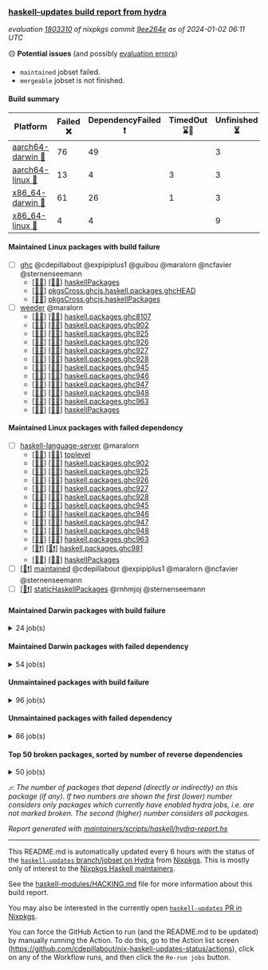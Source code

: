 ### [haskell-updates build report from hydra](https://hydra.nixos.org/jobset/nixpkgs/haskell-updates)
*evaluation [1803310](https://hydra.nixos.org/eval/1803310) of nixpkgs commit [9ee264e](https://github.com/NixOS/nixpkgs/commits/9ee264e4b9f53e8ae10b02c73af4126925423f82) as of 2024-01-02 06:11 UTC*

🟡 **Potential issues** (and possibly [evaluation errors](https://hydra.nixos.org/jobset/nixpkgs/haskell-updates))
  * `maintained` jobset failed.
  * `mergeable` jobset is not finished.

#### Build summary

 | Platform | Failed ❌ | DependencyFailed ❗ | TimedOut ⌛🚫 | Unfinished ⏳ | Success ✅ | 
 | --- | --- | --- | --- | --- | --- | 
 | [aarch64-darwin 🍏](https://hydra.nixos.org/eval/1803310?filter=.aarch64-darwin) | 76 | 49 |  | 3 | 6654 | 
 | [aarch64-linux 📱](https://hydra.nixos.org/eval/1803310?filter=.aarch64-linux) | 13 | 4 | 3 | 3 | 6829 | 
 | [x86_64-darwin 🍎](https://hydra.nixos.org/eval/1803310?filter=.x86_64-darwin) | 61 | 26 | 1 | 3 | 6701 | 
 | [x86_64-linux 🐧](https://hydra.nixos.org/eval/1803310?filter=.x86_64-linux) | 4 | 4 |  | 9 | 6881 | 
#### Maintained Linux packages with build failure
- [ ] [ghc](https://hydra.nixos.org/eval/1803310?filter=ghc) @cdepillabout @expipiplus1 @guibou @maralorn @ncfavier @sternenseemann
  - [[📱✅]](https://hydra.nixos.org/build/243823957) [[🐧✅]](https://hydra.nixos.org/build/243803550) [haskellPackages](https://hydra.nixos.org/eval/1803310?filter=haskellPackages.ghc)
  -  [[🐧❌]](https://hydra.nixos.org/build/245539364) [pkgsCross.ghcjs.haskell.packages.ghcHEAD](https://hydra.nixos.org/eval/1803310?filter=pkgsCross.ghcjs.haskell.packages.ghcHEAD.ghc)
  -  [[🐧❌]](https://hydra.nixos.org/build/245539299) [pkgsCross.ghcjs.haskellPackages](https://hydra.nixos.org/eval/1803310?filter=pkgsCross.ghcjs.haskellPackages.ghc)
- [ ] [weeder](https://hydra.nixos.org/eval/1803310?filter=weeder) @maralorn
  - [[📱✅]](https://hydra.nixos.org/build/245540141) [[🐧✅]](https://hydra.nixos.org/build/245539594) [haskell.packages.ghc8107](https://hydra.nixos.org/eval/1803310?filter=haskell.packages.ghc8107.weeder)
  - [[📱✅]](https://hydra.nixos.org/build/245540029) [[🐧✅]](https://hydra.nixos.org/build/245539792) [haskell.packages.ghc902](https://hydra.nixos.org/eval/1803310?filter=haskell.packages.ghc902.weeder)
  - [[📱❌]](https://hydra.nixos.org/build/245539668) [[🐧❌]](https://hydra.nixos.org/build/245540249) [haskell.packages.ghc925](https://hydra.nixos.org/eval/1803310?filter=haskell.packages.ghc925.weeder)
  - [[📱❌]](https://hydra.nixos.org/build/245539874) [[🐧❌]](https://hydra.nixos.org/build/245540103) [haskell.packages.ghc926](https://hydra.nixos.org/eval/1803310?filter=haskell.packages.ghc926.weeder)
  - [[📱❌]](https://hydra.nixos.org/build/245539765) [[🐧❌]](https://hydra.nixos.org/build/245539929) [haskell.packages.ghc927](https://hydra.nixos.org/eval/1803310?filter=haskell.packages.ghc927.weeder)
  - [[📱❌]](https://hydra.nixos.org/build/245540200) [[🐧❌]](https://hydra.nixos.org/build/245539741) [haskell.packages.ghc928](https://hydra.nixos.org/eval/1803310?filter=haskell.packages.ghc928.weeder)
  - [[📱✅]](https://hydra.nixos.org/build/245540188) [[🐧✅]](https://hydra.nixos.org/build/245539990) [haskell.packages.ghc945](https://hydra.nixos.org/eval/1803310?filter=haskell.packages.ghc945.weeder)
  - [[📱✅]](https://hydra.nixos.org/build/245539969) [[🐧✅]](https://hydra.nixos.org/build/245539508) [haskell.packages.ghc946](https://hydra.nixos.org/eval/1803310?filter=haskell.packages.ghc946.weeder)
  - [[📱✅]](https://hydra.nixos.org/build/245539697) [[🐧✅]](https://hydra.nixos.org/build/245539968) [haskell.packages.ghc947](https://hydra.nixos.org/eval/1803310?filter=haskell.packages.ghc947.weeder)
  - [[📱✅]](https://hydra.nixos.org/build/245539435) [[🐧✅]](https://hydra.nixos.org/build/245539393) [haskell.packages.ghc948](https://hydra.nixos.org/eval/1803310?filter=haskell.packages.ghc948.weeder)
  - [[📱✅]](https://hydra.nixos.org/build/245539857) [[🐧✅]](https://hydra.nixos.org/build/245539830) [haskell.packages.ghc963](https://hydra.nixos.org/eval/1803310?filter=haskell.packages.ghc963.weeder)
  - [[📱✅]](https://hydra.nixos.org/build/243806197) [[🐧✅]](https://hydra.nixos.org/build/243831881) [haskellPackages](https://hydra.nixos.org/eval/1803310?filter=haskellPackages.weeder)
#### Maintained Linux packages with failed dependency
- [ ] [haskell-language-server](https://hydra.nixos.org/eval/1803310?filter=haskell-language-server) @maralorn
  - [[📱✅]](https://hydra.nixos.org/build/243821672) [[🐧✅]](https://hydra.nixos.org/build/243818880) [toplevel](https://hydra.nixos.org/eval/1803310?filter=haskell-language-server)
  - [[📱✅]](https://hydra.nixos.org/build/245540194) [[🐧✅]](https://hydra.nixos.org/build/245540279) [haskell.packages.ghc902](https://hydra.nixos.org/eval/1803310?filter=haskell.packages.ghc902.haskell-language-server)
  - [[📱✅]](https://hydra.nixos.org/build/245539658) [[🐧✅]](https://hydra.nixos.org/build/245539423) [haskell.packages.ghc925](https://hydra.nixos.org/eval/1803310?filter=haskell.packages.ghc925.haskell-language-server)
  - [[📱✅]](https://hydra.nixos.org/build/245540024) [[🐧✅]](https://hydra.nixos.org/build/245539494) [haskell.packages.ghc926](https://hydra.nixos.org/eval/1803310?filter=haskell.packages.ghc926.haskell-language-server)
  - [[📱✅]](https://hydra.nixos.org/build/245540054) [[🐧✅]](https://hydra.nixos.org/build/245539627) [haskell.packages.ghc927](https://hydra.nixos.org/eval/1803310?filter=haskell.packages.ghc927.haskell-language-server)
  - [[📱✅]](https://hydra.nixos.org/build/245540290) [[🐧✅]](https://hydra.nixos.org/build/245539499) [haskell.packages.ghc928](https://hydra.nixos.org/eval/1803310?filter=haskell.packages.ghc928.haskell-language-server)
  - [[📱✅]](https://hydra.nixos.org/build/245540175) [[🐧✅]](https://hydra.nixos.org/build/245540082) [haskell.packages.ghc945](https://hydra.nixos.org/eval/1803310?filter=haskell.packages.ghc945.haskell-language-server)
  - [[📱✅]](https://hydra.nixos.org/build/245539444) [[🐧✅]](https://hydra.nixos.org/build/245539484) [haskell.packages.ghc946](https://hydra.nixos.org/eval/1803310?filter=haskell.packages.ghc946.haskell-language-server)
  - [[📱✅]](https://hydra.nixos.org/build/245539716) [[🐧✅]](https://hydra.nixos.org/build/245539684) [haskell.packages.ghc947](https://hydra.nixos.org/eval/1803310?filter=haskell.packages.ghc947.haskell-language-server)
  - [[📱✅]](https://hydra.nixos.org/build/245540134) [[🐧✅]](https://hydra.nixos.org/build/245539404) [haskell.packages.ghc948](https://hydra.nixos.org/eval/1803310?filter=haskell.packages.ghc948.haskell-language-server)
  - [[📱✅]](https://hydra.nixos.org/build/245539422) [[🐧✅]](https://hydra.nixos.org/build/245539811) [haskell.packages.ghc963](https://hydra.nixos.org/eval/1803310?filter=haskell.packages.ghc963.haskell-language-server)
  - [[📱❗]](https://hydra.nixos.org/build/245540036) [[🐧❗]](https://hydra.nixos.org/build/245539384) [haskell.packages.ghc981](https://hydra.nixos.org/eval/1803310?filter=haskell.packages.ghc981.haskell-language-server)
  - [[📱✅]](https://hydra.nixos.org/build/243822380) [[🐧✅]](https://hydra.nixos.org/build/243808487) [haskellPackages](https://hydra.nixos.org/eval/1803310?filter=haskellPackages.haskell-language-server)
- [ ] [[🐧❗]](https://hydra.nixos.org/build/245539273) [maintained](https://hydra.nixos.org/eval/1803310?filter=maintained) @cdepillabout @expipiplus1 @maralorn @ncfavier @sternenseemann
- [ ] [[🐧❗]](https://hydra.nixos.org/build/245539366) [staticHaskellPackages](https://hydra.nixos.org/eval/1803310?filter=staticHaskellPackages) @rnhmjoj @sternenseemann
#### Maintained Darwin packages with build failure
<details><summary>24 job(s) </summary>

- [ ] [[🍏❌]](https://hydra.nixos.org/build/244073873) [[🍎❌]](https://hydra.nixos.org/build/243830664) [haskellPackages.gcodehs](https://hydra.nixos.org/eval/1803310?filter=haskellPackages.gcodehs) @sorki
- [ ] [ghc](https://hydra.nixos.org/eval/1803310?filter=ghc) @cdepillabout @expipiplus1 @guibou @maralorn @ncfavier @sternenseemann
  - [[🍏✅]](https://hydra.nixos.org/build/244074299) [[🍎✅]](https://hydra.nixos.org/build/243820106) [haskellPackages](https://hydra.nixos.org/eval/1803310?filter=haskellPackages.ghc)
  - [[🍏❌]](https://hydra.nixos.org/build/245539331) [[🍎❌]](https://hydra.nixos.org/build/245539300) [pkgsCross.ghcjs.haskell.packages.ghcHEAD](https://hydra.nixos.org/eval/1803310?filter=pkgsCross.ghcjs.haskell.packages.ghcHEAD.ghc)
  - [[🍏❌]](https://hydra.nixos.org/build/245539338) [[🍎❌]](https://hydra.nixos.org/build/245539314) [pkgsCross.ghcjs.haskellPackages](https://hydra.nixos.org/eval/1803310?filter=pkgsCross.ghcjs.haskellPackages.ghc)
- [ ] [ghcHEAD](https://hydra.nixos.org/eval/1803310?filter=ghcHEAD) @cdepillabout @expipiplus1 @guibou @maralorn @ncfavier @sternenseemann
  - [[🍏❌]](https://hydra.nixos.org/build/244079851) [[🍎✅]](https://hydra.nixos.org/build/243823768) [haskell.compiler](https://hydra.nixos.org/eval/1803310?filter=haskell.compiler.ghcHEAD)
  - [[🍏❌]](https://hydra.nixos.org/build/244079202) [[🍎✅]](https://hydra.nixos.org/build/243804251) [haskell.compiler.native-bignum](https://hydra.nixos.org/eval/1803310?filter=haskell.compiler.native-bignum.ghcHEAD)
- [ ] [gitit](https://hydra.nixos.org/eval/1803310?filter=gitit) @Profpatsch @sternenseemann
  - [[🍏❌]](https://hydra.nixos.org/build/244078262) [[🍎✅]](https://hydra.nixos.org/build/243819120) [toplevel](https://hydra.nixos.org/eval/1803310?filter=gitit)
  - [[🍏✅]](https://hydra.nixos.org/build/244076217) [[🍎✅]](https://hydra.nixos.org/build/243824064) [haskellPackages](https://hydra.nixos.org/eval/1803310?filter=haskellPackages.gitit)
- [ ] [weeder](https://hydra.nixos.org/eval/1803310?filter=weeder) @maralorn
  - [[🍏✅]](https://hydra.nixos.org/build/245540049) [[🍎✅]](https://hydra.nixos.org/build/245540027) [haskell.packages.ghc8107](https://hydra.nixos.org/eval/1803310?filter=haskell.packages.ghc8107.weeder)
  - [[🍏✅]](https://hydra.nixos.org/build/245539503) [[🍎✅]](https://hydra.nixos.org/build/245540051) [haskell.packages.ghc902](https://hydra.nixos.org/eval/1803310?filter=haskell.packages.ghc902.weeder)
  - [[🍏❌]](https://hydra.nixos.org/build/245540058) [[🍎❌]](https://hydra.nixos.org/build/245539769) [haskell.packages.ghc925](https://hydra.nixos.org/eval/1803310?filter=haskell.packages.ghc925.weeder)
  - [[🍏❌]](https://hydra.nixos.org/build/245540142) [[🍎❌]](https://hydra.nixos.org/build/245539577) [haskell.packages.ghc926](https://hydra.nixos.org/eval/1803310?filter=haskell.packages.ghc926.weeder)
  - [[🍏❌]](https://hydra.nixos.org/build/245539553) [[🍎❌]](https://hydra.nixos.org/build/245539579) [haskell.packages.ghc927](https://hydra.nixos.org/eval/1803310?filter=haskell.packages.ghc927.weeder)
  - [[🍏❌]](https://hydra.nixos.org/build/245539778) [[🍎❌]](https://hydra.nixos.org/build/245539879) [haskell.packages.ghc928](https://hydra.nixos.org/eval/1803310?filter=haskell.packages.ghc928.weeder)
  - [[🍏✅]](https://hydra.nixos.org/build/245539592) [[🍎✅]](https://hydra.nixos.org/build/245540270) [haskell.packages.ghc945](https://hydra.nixos.org/eval/1803310?filter=haskell.packages.ghc945.weeder)
  - [[🍏✅]](https://hydra.nixos.org/build/245539486) [[🍎✅]](https://hydra.nixos.org/build/245540254) [haskell.packages.ghc946](https://hydra.nixos.org/eval/1803310?filter=haskell.packages.ghc946.weeder)
  - [[🍏❗]](https://hydra.nixos.org/build/245540166) [[🍎✅]](https://hydra.nixos.org/build/245539802) [haskell.packages.ghc947](https://hydra.nixos.org/eval/1803310?filter=haskell.packages.ghc947.weeder)
  - [[🍏✅]](https://hydra.nixos.org/build/245539370) [[🍎✅]](https://hydra.nixos.org/build/245539868) [haskell.packages.ghc948](https://hydra.nixos.org/eval/1803310?filter=haskell.packages.ghc948.weeder)
  - [[🍏✅]](https://hydra.nixos.org/build/245539853) [[🍎✅]](https://hydra.nixos.org/build/245539899) [haskell.packages.ghc963](https://hydra.nixos.org/eval/1803310?filter=haskell.packages.ghc963.weeder)
  - [[🍏✅]](https://hydra.nixos.org/build/244073811) [[🍎✅]](https://hydra.nixos.org/build/243832211) [haskellPackages](https://hydra.nixos.org/eval/1803310?filter=haskellPackages.weeder)
</details>

#### Maintained Darwin packages with failed dependency
<details><summary>54 job(s) </summary>

- [ ] [cabal-install](https://hydra.nixos.org/eval/1803310?filter=cabal-install) @sternenseemann
  - [[🍏✅]](https://hydra.nixos.org/build/244077735) [[🍎✅]](https://hydra.nixos.org/build/243818276) [toplevel](https://hydra.nixos.org/eval/1803310?filter=cabal-install)
  - [[🍏✅]](https://hydra.nixos.org/build/245540247) [[🍎✅]](https://hydra.nixos.org/build/245539382) [haskell.packages.ghc8107](https://hydra.nixos.org/eval/1803310?filter=haskell.packages.ghc8107.cabal-install)
  - [[🍏✅]](https://hydra.nixos.org/build/245540213) [[🍎✅]](https://hydra.nixos.org/build/245539816) [haskell.packages.ghc902](https://hydra.nixos.org/eval/1803310?filter=haskell.packages.ghc902.cabal-install)
  - [[🍏✅]](https://hydra.nixos.org/build/245540090) [[🍎✅]](https://hydra.nixos.org/build/245539786) [haskell.packages.ghc925](https://hydra.nixos.org/eval/1803310?filter=haskell.packages.ghc925.cabal-install)
  - [[🍏✅]](https://hydra.nixos.org/build/245540105) [[🍎✅]](https://hydra.nixos.org/build/245540203) [haskell.packages.ghc926](https://hydra.nixos.org/eval/1803310?filter=haskell.packages.ghc926.cabal-install)
  - [[🍏✅]](https://hydra.nixos.org/build/245539477) [[🍎✅]](https://hydra.nixos.org/build/245539628) [haskell.packages.ghc927](https://hydra.nixos.org/eval/1803310?filter=haskell.packages.ghc927.cabal-install)
  - [[🍏✅]](https://hydra.nixos.org/build/245539807) [[🍎✅]](https://hydra.nixos.org/build/245539735) [haskell.packages.ghc928](https://hydra.nixos.org/eval/1803310?filter=haskell.packages.ghc928.cabal-install)
  - [[🍏✅]](https://hydra.nixos.org/build/245539550) [[🍎✅]](https://hydra.nixos.org/build/245539516) [haskell.packages.ghc945](https://hydra.nixos.org/eval/1803310?filter=haskell.packages.ghc945.cabal-install)
  - [[🍏✅]](https://hydra.nixos.org/build/245539513) [[🍎✅]](https://hydra.nixos.org/build/245540285) [haskell.packages.ghc946](https://hydra.nixos.org/eval/1803310?filter=haskell.packages.ghc946.cabal-install)
  - [[🍏❗]](https://hydra.nixos.org/build/245540139) [[🍎✅]](https://hydra.nixos.org/build/245539989) [haskell.packages.ghc947](https://hydra.nixos.org/eval/1803310?filter=haskell.packages.ghc947.cabal-install)
  - [[🍏✅]](https://hydra.nixos.org/build/245539641) [[🍎✅]](https://hydra.nixos.org/build/245540196) [haskell.packages.ghc948](https://hydra.nixos.org/eval/1803310?filter=haskell.packages.ghc948.cabal-install)
  - [[🍏✅]](https://hydra.nixos.org/build/245540244) [[🍎✅]](https://hydra.nixos.org/build/245540219) [haskell.packages.ghc963](https://hydra.nixos.org/eval/1803310?filter=haskell.packages.ghc963.cabal-install)
  - [[🍏✅]](https://hydra.nixos.org/build/244075091) [[🍎✅]](https://hydra.nixos.org/build/243821130) [haskellPackages](https://hydra.nixos.org/eval/1803310?filter=haskellPackages.cabal-install)
- [ ] [cabal2nix](https://hydra.nixos.org/eval/1803310?filter=cabal2nix) @sternenseemann
  - [[🍏✅]](https://hydra.nixos.org/build/244386801) [[🍎✅]](https://hydra.nixos.org/build/244386780) [toplevel](https://hydra.nixos.org/eval/1803310?filter=cabal2nix)
  - [[🍏✅]](https://hydra.nixos.org/build/245539534) [[🍎✅]](https://hydra.nixos.org/build/245539479) [haskell.packages.ghc8107](https://hydra.nixos.org/eval/1803310?filter=haskell.packages.ghc8107.cabal2nix)
  - [[🍏✅]](https://hydra.nixos.org/build/245539633) [[🍎✅]](https://hydra.nixos.org/build/245539450) [haskell.packages.ghc902](https://hydra.nixos.org/eval/1803310?filter=haskell.packages.ghc902.cabal2nix)
  - [[🍏✅]](https://hydra.nixos.org/build/245539798) [[🍎✅]](https://hydra.nixos.org/build/245540146) [haskell.packages.ghc925](https://hydra.nixos.org/eval/1803310?filter=haskell.packages.ghc925.cabal2nix)
  - [[🍏❗]](https://hydra.nixos.org/build/245539711) [[🍎✅]](https://hydra.nixos.org/build/245539740) [haskell.packages.ghc926](https://hydra.nixos.org/eval/1803310?filter=haskell.packages.ghc926.cabal2nix)
  - [[🍏✅]](https://hydra.nixos.org/build/245539434) [[🍎✅]](https://hydra.nixos.org/build/245540019) [haskell.packages.ghc927](https://hydra.nixos.org/eval/1803310?filter=haskell.packages.ghc927.cabal2nix)
  - [[🍏✅]](https://hydra.nixos.org/build/245539537) [[🍎✅]](https://hydra.nixos.org/build/245539858) [haskell.packages.ghc928](https://hydra.nixos.org/eval/1803310?filter=haskell.packages.ghc928.cabal2nix)
  - [[🍏✅]](https://hydra.nixos.org/build/245540302) [[🍎✅]](https://hydra.nixos.org/build/245540278) [haskell.packages.ghc945](https://hydra.nixos.org/eval/1803310?filter=haskell.packages.ghc945.cabal2nix)
  - [[🍏✅]](https://hydra.nixos.org/build/245540155) [[🍎✅]](https://hydra.nixos.org/build/245539758) [haskell.packages.ghc946](https://hydra.nixos.org/eval/1803310?filter=haskell.packages.ghc946.cabal2nix)
  - [[🍏❗]](https://hydra.nixos.org/build/245539995) [[🍎✅]](https://hydra.nixos.org/build/245540202) [haskell.packages.ghc947](https://hydra.nixos.org/eval/1803310?filter=haskell.packages.ghc947.cabal2nix)
  - [[🍏✅]](https://hydra.nixos.org/build/245540304) [[🍎✅]](https://hydra.nixos.org/build/245539863) [haskell.packages.ghc948](https://hydra.nixos.org/eval/1803310?filter=haskell.packages.ghc948.cabal2nix)
  - [[🍏✅]](https://hydra.nixos.org/build/245540084) [[🍎✅]](https://hydra.nixos.org/build/245540089) [haskell.packages.ghc963](https://hydra.nixos.org/eval/1803310?filter=haskell.packages.ghc963.cabal2nix)
  - [[🍏✅]](https://hydra.nixos.org/build/244076486) [[🍎✅]](https://hydra.nixos.org/build/243826178) [haskellPackages](https://hydra.nixos.org/eval/1803310?filter=haskellPackages.cabal2nix)
- [ ] [haskell-language-server](https://hydra.nixos.org/eval/1803310?filter=haskell-language-server) @maralorn
  - [[🍏✅]](https://hydra.nixos.org/build/244079800) [[🍎✅]](https://hydra.nixos.org/build/243831902) [toplevel](https://hydra.nixos.org/eval/1803310?filter=haskell-language-server)
  - [[🍏✅]](https://hydra.nixos.org/build/245539801) [[🍎✅]](https://hydra.nixos.org/build/245540168) [haskell.packages.ghc902](https://hydra.nixos.org/eval/1803310?filter=haskell.packages.ghc902.haskell-language-server)
  - [[🍏✅]](https://hydra.nixos.org/build/245539717) [[🍎✅]](https://hydra.nixos.org/build/245540025) [haskell.packages.ghc925](https://hydra.nixos.org/eval/1803310?filter=haskell.packages.ghc925.haskell-language-server)
  - [[🍏❗]](https://hydra.nixos.org/build/245540235) [[🍎✅]](https://hydra.nixos.org/build/245539727) [haskell.packages.ghc926](https://hydra.nixos.org/eval/1803310?filter=haskell.packages.ghc926.haskell-language-server)
  - [[🍏✅]](https://hydra.nixos.org/build/245539975) [[🍎✅]](https://hydra.nixos.org/build/245539689) [haskell.packages.ghc927](https://hydra.nixos.org/eval/1803310?filter=haskell.packages.ghc927.haskell-language-server)
  - [[🍏✅]](https://hydra.nixos.org/build/245539544) [[🍎✅]](https://hydra.nixos.org/build/245539659) [haskell.packages.ghc928](https://hydra.nixos.org/eval/1803310?filter=haskell.packages.ghc928.haskell-language-server)
  - [[🍏✅]](https://hydra.nixos.org/build/245540023) [[🍎✅]](https://hydra.nixos.org/build/245539583) [haskell.packages.ghc945](https://hydra.nixos.org/eval/1803310?filter=haskell.packages.ghc945.haskell-language-server)
  - [[🍏✅]](https://hydra.nixos.org/build/245539845) [[🍎✅]](https://hydra.nixos.org/build/245539394) [haskell.packages.ghc946](https://hydra.nixos.org/eval/1803310?filter=haskell.packages.ghc946.haskell-language-server)
  - [[🍏❗]](https://hydra.nixos.org/build/245539685) [[🍎✅]](https://hydra.nixos.org/build/245539908) [haskell.packages.ghc947](https://hydra.nixos.org/eval/1803310?filter=haskell.packages.ghc947.haskell-language-server)
  - [[🍏✅]](https://hydra.nixos.org/build/245540275) [[🍎✅]](https://hydra.nixos.org/build/245539925) [haskell.packages.ghc948](https://hydra.nixos.org/eval/1803310?filter=haskell.packages.ghc948.haskell-language-server)
  - [[🍏✅]](https://hydra.nixos.org/build/245539947) [[🍎✅]](https://hydra.nixos.org/build/245540070) [haskell.packages.ghc963](https://hydra.nixos.org/eval/1803310?filter=haskell.packages.ghc963.haskell-language-server)
  - [[🍏❗]](https://hydra.nixos.org/build/245539507) [[🍎❗]](https://hydra.nixos.org/build/245540073) [haskell.packages.ghc981](https://hydra.nixos.org/eval/1803310?filter=haskell.packages.ghc981.haskell-language-server)
  - [[🍏✅]](https://hydra.nixos.org/build/244079729) [[🍎✅]](https://hydra.nixos.org/build/243830366) [haskellPackages](https://hydra.nixos.org/eval/1803310?filter=haskellPackages.haskell-language-server)
- [ ] [hlint](https://hydra.nixos.org/eval/1803310?filter=hlint) @maralorn
  - [[🍏✅]](https://hydra.nixos.org/build/244074767) [[🍎✅]](https://hydra.nixos.org/build/243819350) [toplevel](https://hydra.nixos.org/eval/1803310?filter=hlint)
  - [[🍏✅]](https://hydra.nixos.org/build/245539454) [[🍎✅]](https://hydra.nixos.org/build/245539589) [haskell.packages.ghc902](https://hydra.nixos.org/eval/1803310?filter=haskell.packages.ghc902.hlint)
  - [[🍏✅]](https://hydra.nixos.org/build/245539915) [[🍎✅]](https://hydra.nixos.org/build/245539520) [haskell.packages.ghc925](https://hydra.nixos.org/eval/1803310?filter=haskell.packages.ghc925.hlint)
  - [[🍏❗]](https://hydra.nixos.org/build/245539443) [[🍎✅]](https://hydra.nixos.org/build/245540017) [haskell.packages.ghc926](https://hydra.nixos.org/eval/1803310?filter=haskell.packages.ghc926.hlint)
  - [[🍏✅]](https://hydra.nixos.org/build/245539855) [[🍎✅]](https://hydra.nixos.org/build/245539911) [haskell.packages.ghc927](https://hydra.nixos.org/eval/1803310?filter=haskell.packages.ghc927.hlint)
  - [[🍏✅]](https://hydra.nixos.org/build/245539787) [[🍎✅]](https://hydra.nixos.org/build/245539670) [haskell.packages.ghc928](https://hydra.nixos.org/eval/1803310?filter=haskell.packages.ghc928.hlint)
  - [[🍏✅]](https://hydra.nixos.org/build/245539706) [[🍎✅]](https://hydra.nixos.org/build/245539903) [haskell.packages.ghc945](https://hydra.nixos.org/eval/1803310?filter=haskell.packages.ghc945.hlint)
  - [[🍏✅]](https://hydra.nixos.org/build/245539755) [[🍎✅]](https://hydra.nixos.org/build/245539493) [haskell.packages.ghc946](https://hydra.nixos.org/eval/1803310?filter=haskell.packages.ghc946.hlint)
  - [[🍏❗]](https://hydra.nixos.org/build/245540172) [[🍎✅]](https://hydra.nixos.org/build/245539818) [haskell.packages.ghc947](https://hydra.nixos.org/eval/1803310?filter=haskell.packages.ghc947.hlint)
  - [[🍏✅]](https://hydra.nixos.org/build/245539676) [[🍎✅]](https://hydra.nixos.org/build/245539647) [haskell.packages.ghc948](https://hydra.nixos.org/eval/1803310?filter=haskell.packages.ghc948.hlint)
  - [[🍏✅]](https://hydra.nixos.org/build/244076740) [[🍎✅]](https://hydra.nixos.org/build/243815842) [haskellPackages](https://hydra.nixos.org/eval/1803310?filter=haskellPackages.hlint)
</details>

#### Unmaintained packages with build failure
<details><summary>96 job(s) </summary>

- [ ] [[🍏❌]](https://hydra.nixos.org/build/244079216) [[📱✅]](https://hydra.nixos.org/build/243826568) [[🍎✅]](https://hydra.nixos.org/build/243822809) [[🐧✅]](https://hydra.nixos.org/build/243808943) [haskellPackages.di-core](https://hydra.nixos.org/eval/1803310?filter=haskellPackages.di-core)  ⤴️ 7 | 11
- [ ] [[🍏❌]](https://hydra.nixos.org/build/244076170) [[📱✅]](https://hydra.nixos.org/build/243818629) [[🍎❌]](https://hydra.nixos.org/build/243816926) [[🐧✅]](https://hydra.nixos.org/build/243814242) [haskellPackages.fmt](https://hydra.nixos.org/eval/1803310?filter=haskellPackages.fmt)  ⤴️ 6 | 24
- [ ] [[🍏❌]](https://hydra.nixos.org/build/244078004) [[📱✅]](https://hydra.nixos.org/build/243825960) [[🍎✅]](https://hydra.nixos.org/build/243811722) [[🐧✅]](https://hydra.nixos.org/build/243811336) [haskellPackages.hw-balancedparens](https://hydra.nixos.org/eval/1803310?filter=haskellPackages.hw-balancedparens)  ⤴️ 4 | 19
- [ ] [[🍏❌]](https://hydra.nixos.org/build/244076650) [[📱✅]](https://hydra.nixos.org/build/243806137) [[🍎❌]](https://hydra.nixos.org/build/243830182) [[🐧✅]](https://hydra.nixos.org/build/243828133) [haskellPackages.lbfgs](https://hydra.nixos.org/eval/1803310?filter=haskellPackages.lbfgs)  ⤴️ 3 | 3
- [ ] [[🍏❌]](https://hydra.nixos.org/build/244077624) [[📱✅]](https://hydra.nixos.org/build/243824490) [[🍎❌]](https://hydra.nixos.org/build/243829698) [[🐧✅]](https://hydra.nixos.org/build/243824387) [haskellPackages.HsSyck](https://hydra.nixos.org/eval/1803310?filter=haskellPackages.HsSyck)  ⤴️ 1 | 10
- [ ] [[🍏❌]](https://hydra.nixos.org/build/244678646) [[📱⌛🚫]](https://hydra.nixos.org/build/244678471) [[🍎✅]](https://hydra.nixos.org/build/244678549) [[🐧✅]](https://hydra.nixos.org/build/244678923) [haskellPackages.telegram-bot-api](https://hydra.nixos.org/eval/1803310?filter=haskellPackages.telegram-bot-api)  ⤴️ 1 | 4
- [ ] [[🍏❌]](https://hydra.nixos.org/build/244075040) [[📱✅]](https://hydra.nixos.org/build/243814977) [[🍎❌]](https://hydra.nixos.org/build/243826560) [[🐧✅]](https://hydra.nixos.org/build/243810525) [haskellPackages.posix-socket](https://hydra.nixos.org/eval/1803310?filter=haskellPackages.posix-socket)  ⤴️ 1 | 2
- [ ] [[🍏✅]](https://hydra.nixos.org/build/244077296) [[📱❌]](https://hydra.nixos.org/build/243815838) [[🍎✅]](https://hydra.nixos.org/build/243816999) [[🐧✅]](https://hydra.nixos.org/build/243816375) [haskellPackages.postgresql-syntax](https://hydra.nixos.org/eval/1803310?filter=haskellPackages.postgresql-syntax)  ⤴️ 1 | 2
- [ ] [[🍏❌]](https://hydra.nixos.org/build/244077700) [[📱✅]](https://hydra.nixos.org/build/243811706) [[🍎❌]](https://hydra.nixos.org/build/243808252) [[🐧✅]](https://hydra.nixos.org/build/243826637) [haskellPackages.async-refresh](https://hydra.nixos.org/eval/1803310?filter=haskellPackages.async-refresh)  ⤴️ 1 | 1
- [ ] [[🍏❌]](https://hydra.nixos.org/build/244076361) [[📱✅]](https://hydra.nixos.org/build/243821147) [[🍎❌]](https://hydra.nixos.org/build/243812135) [[🐧✅]](https://hydra.nixos.org/build/243823744) [haskellPackages.gi-gdkx11](https://hydra.nixos.org/eval/1803310?filter=haskellPackages.gi-gdkx11)  ⤴️ 1 | 1
- [ ] [[🍏❌]](https://hydra.nixos.org/build/244075157) [[📱❌]](https://hydra.nixos.org/build/243820650) [[🍎✅]](https://hydra.nixos.org/build/243822700) [[🐧✅]](https://hydra.nixos.org/build/243822873) [haskellPackages.nlopt-haskell](https://hydra.nixos.org/eval/1803310?filter=haskellPackages.nlopt-haskell)  ⤴️ 1 | 1
- [ ] [[🍏❌]](https://hydra.nixos.org/build/244078913) [[📱✅]](https://hydra.nixos.org/build/243832157) [[🍎❌]](https://hydra.nixos.org/build/243824421) [[🐧✅]](https://hydra.nixos.org/build/243803924) [haskellPackages.openal-ffi](https://hydra.nixos.org/eval/1803310?filter=haskellPackages.openal-ffi)  ⤴️ 1 | 1
- [ ] [[🍏❌]](https://hydra.nixos.org/build/244074800) [[📱✅]](https://hydra.nixos.org/build/243815860) [[🍎✅]](https://hydra.nixos.org/build/243818974) [[🐧✅]](https://hydra.nixos.org/build/243816424) [haskellPackages.sequence-formats](https://hydra.nixos.org/eval/1803310?filter=haskellPackages.sequence-formats)  ⤴️ 1 | 1
- [ ] [[🍏✅]](https://hydra.nixos.org/build/244077620) [[📱❌]](https://hydra.nixos.org/build/243830659) [[🍎✅]](https://hydra.nixos.org/build/243821309) [[🐧✅]](https://hydra.nixos.org/build/243829610) [haskellPackages.stm-queue](https://hydra.nixos.org/eval/1803310?filter=haskellPackages.stm-queue)  ⤴️ 1 | 1
- [ ] [[🍏❌]](https://hydra.nixos.org/build/244077067) [[📱✅]](https://hydra.nixos.org/build/243803741) [[🍎❌]](https://hydra.nixos.org/build/243812397) [[🐧✅]](https://hydra.nixos.org/build/243817752) [haskellPackages.sym](https://hydra.nixos.org/eval/1803310?filter=haskellPackages.sym)  ⤴️ 1 | 1
- [ ] [[🍏✅]](https://hydra.nixos.org/build/244079150) [[📱❌]](https://hydra.nixos.org/build/243831253) [[🍎✅]](https://hydra.nixos.org/build/243804536) [[🐧✅]](https://hydra.nixos.org/build/243811979) [haskellPackages.freetype2](https://hydra.nixos.org/eval/1803310?filter=haskellPackages.freetype2)  ⤴️ 0 | 12
- [ ] [[🍏❗]](https://hydra.nixos.org/build/244075578) [[📱❌]](https://hydra.nixos.org/build/243817735) [[🍎✅]](https://hydra.nixos.org/build/243824072) [[🐧✅]](https://hydra.nixos.org/build/243803524) [haskellPackages.hw-simd](https://hydra.nixos.org/eval/1803310?filter=haskellPackages.hw-simd)  ⤴️ 0 | 9
- [ ] [[🍏❌]](https://hydra.nixos.org/build/244075863) [[📱✅]](https://hydra.nixos.org/build/243805739) [[🍎❌]](https://hydra.nixos.org/build/243829937) [[🐧✅]](https://hydra.nixos.org/build/243815162) [haskellPackages.pipes-zlib](https://hydra.nixos.org/eval/1803310?filter=haskellPackages.pipes-zlib)  ⤴️ 0 | 5
- [ ] [[🍏❌]](https://hydra.nixos.org/build/244077952) [[📱✅]](https://hydra.nixos.org/build/243810690) [[🍎✅]](https://hydra.nixos.org/build/243826716) [[🐧✅]](https://hydra.nixos.org/build/243809169) [haskellPackages.rdtsc](https://hydra.nixos.org/eval/1803310?filter=haskellPackages.rdtsc)  ⤴️ 0 | 4
- [ ] [[🍏❌]](https://hydra.nixos.org/build/244079032) [[📱✅]](https://hydra.nixos.org/build/243808969) [[🍎❌]](https://hydra.nixos.org/build/243815201) [[🐧✅]](https://hydra.nixos.org/build/243806503) [haskellPackages.error-codes](https://hydra.nixos.org/eval/1803310?filter=haskellPackages.error-codes)  ⤴️ 0 | 3
- [ ] [[🍏❌]](https://hydra.nixos.org/build/244076397) [[📱✅]](https://hydra.nixos.org/build/243823081) [[🍎✅]](https://hydra.nixos.org/build/243805511) [[🐧✅]](https://hydra.nixos.org/build/243816871) [haskellPackages.folds](https://hydra.nixos.org/eval/1803310?filter=haskellPackages.folds)  ⤴️ 0 | 3
- [ ] [[🍏❗]](https://hydra.nixos.org/build/244073896) [[📱❌]](https://hydra.nixos.org/build/243831148) [[🍎✅]](https://hydra.nixos.org/build/243823411) [[🐧✅]](https://hydra.nixos.org/build/243812146) [haskellPackages.picosat](https://hydra.nixos.org/eval/1803310?filter=haskellPackages.picosat)  ⤴️ 0 | 3
- [ ] [[🍏❌]](https://hydra.nixos.org/build/244078409) [[📱✅]](https://hydra.nixos.org/build/243812479) [[🍎✅]](https://hydra.nixos.org/build/243807574) [[🐧✅]](https://hydra.nixos.org/build/243811394) [haskellPackages.LibZip](https://hydra.nixos.org/eval/1803310?filter=haskellPackages.LibZip)  ⤴️ 0 | 2
- [ ] [[🍏❌]](https://hydra.nixos.org/build/244076626) [[📱✅]](https://hydra.nixos.org/build/243807980) [[🍎✅]](https://hydra.nixos.org/build/243825148) [[🐧✅]](https://hydra.nixos.org/build/243820967) [haskellPackages.bindings-levmar](https://hydra.nixos.org/eval/1803310?filter=haskellPackages.bindings-levmar)  ⤴️ 0 | 2
- [ ] [[🍏❌]](https://hydra.nixos.org/build/244079510) [[📱✅]](https://hydra.nixos.org/build/243803781) [[🍎✅]](https://hydra.nixos.org/build/243831820) [[🐧✅]](https://hydra.nixos.org/build/243824666) [haskellPackages.rocksdb-haskell](https://hydra.nixos.org/eval/1803310?filter=haskellPackages.rocksdb-haskell)  ⤴️ 0 | 2
- [ ] [[🍏❌]](https://hydra.nixos.org/build/244076982) [[📱✅]](https://hydra.nixos.org/build/243805592) [[🍎❌]](https://hydra.nixos.org/build/243817428) [[🐧✅]](https://hydra.nixos.org/build/243822922) [haskellPackages.HsHTSLib](https://hydra.nixos.org/eval/1803310?filter=haskellPackages.HsHTSLib)  ⤴️ 0 | 1
- [ ] [[🍏❌]](https://hydra.nixos.org/build/244075976) [[📱✅]](https://hydra.nixos.org/build/243823314) [[🍎❌]](https://hydra.nixos.org/build/243821690) [[🐧✅]](https://hydra.nixos.org/build/243828438) [haskellPackages.diagrams-html5](https://hydra.nixos.org/eval/1803310?filter=haskellPackages.diagrams-html5)  ⤴️ 0 | 1
- [ ] [[🍏❌]](https://hydra.nixos.org/build/244073765) [[📱✅]](https://hydra.nixos.org/build/243807357) [[🍎❌]](https://hydra.nixos.org/build/243825111) [[🐧✅]](https://hydra.nixos.org/build/243811818) [haskellPackages.hamid](https://hydra.nixos.org/eval/1803310?filter=haskellPackages.hamid)  ⤴️ 0 | 1
- [ ] [[🍏✅]](https://hydra.nixos.org/build/244074836) [[📱✅]](https://hydra.nixos.org/build/243826536) [[🍎❌]](https://hydra.nixos.org/build/243816301) [[🐧✅]](https://hydra.nixos.org/build/243823609) [haskellPackages.hmatrix-morpheus](https://hydra.nixos.org/eval/1803310?filter=haskellPackages.hmatrix-morpheus)  ⤴️ 0 | 1
- [ ] [[🍏❌]](https://hydra.nixos.org/build/244078527) [[📱✅]](https://hydra.nixos.org/build/243815192) [[🍎❌]](https://hydra.nixos.org/build/243807292) [[🐧✅]](https://hydra.nixos.org/build/243826391) [haskellPackages.huckleberry](https://hydra.nixos.org/eval/1803310?filter=haskellPackages.huckleberry)  ⤴️ 0 | 1
- [ ] [[🍏❌]](https://hydra.nixos.org/build/244074076) [[📱✅]](https://hydra.nixos.org/build/243807527) [[🍎❌]](https://hydra.nixos.org/build/243828200) [[🐧✅]](https://hydra.nixos.org/build/243825830) [haskellPackages.om-time](https://hydra.nixos.org/eval/1803310?filter=haskellPackages.om-time)  ⤴️ 0 | 1
- [ ] [[🍏❌]](https://hydra.nixos.org/build/244079629) [[📱✅]](https://hydra.nixos.org/build/243820315) [[🍎✅]](https://hydra.nixos.org/build/243824264) [[🐧✅]](https://hydra.nixos.org/build/243824727) [haskellPackages.pgp-wordlist](https://hydra.nixos.org/eval/1803310?filter=haskellPackages.pgp-wordlist)  ⤴️ 0 | 1
- [ ] [[🍏❌]](https://hydra.nixos.org/build/244075220) [[📱✅]](https://hydra.nixos.org/build/243813123) [[🍎❌]](https://hydra.nixos.org/build/243825742) [[🐧✅]](https://hydra.nixos.org/build/243826541) [haskellPackages.select](https://hydra.nixos.org/eval/1803310?filter=haskellPackages.select)  ⤴️ 0 | 1
- [ ] [[🍏✅]](https://hydra.nixos.org/build/244076046) [[📱✅]](https://hydra.nixos.org/build/243830763) [[🍎❌]](https://hydra.nixos.org/build/243815383) [[🐧✅]](https://hydra.nixos.org/build/243828504) [haskellPackages.sydtest-process](https://hydra.nixos.org/eval/1803310?filter=haskellPackages.sydtest-process)  ⤴️ 0 | 1
- [ ] [[🍏❌]](https://hydra.nixos.org/build/244079678) [[📱✅]](https://hydra.nixos.org/build/243807738) [[🍎❌]](https://hydra.nixos.org/build/243823243) [[🐧✅]](https://hydra.nixos.org/build/243808758) [haskellPackages.sysinfo](https://hydra.nixos.org/eval/1803310?filter=haskellPackages.sysinfo)  ⤴️ 0 | 1
- [ ] [[🍏✅]](https://hydra.nixos.org/build/244077947) [[📱✅]](https://hydra.nixos.org/build/243809828) [[🍎❌]](https://hydra.nixos.org/build/243824883) [[🐧✅]](https://hydra.nixos.org/build/243810710) [haskellPackages.FractalArt](https://hydra.nixos.org/eval/1803310?filter=haskellPackages.FractalArt) 
- [ ] [[🍏✅]](https://hydra.nixos.org/build/244079880) [[📱❌]](https://hydra.nixos.org/build/243818617) [[🍎✅]](https://hydra.nixos.org/build/243829961) [[🐧✅]](https://hydra.nixos.org/build/243816454) [haskellPackages.HsASA](https://hydra.nixos.org/eval/1803310?filter=haskellPackages.HsASA) 
- [ ] [[🍏❌]](https://hydra.nixos.org/build/244076569) [[📱✅]](https://hydra.nixos.org/build/243825787) [[🍎❌]](https://hydra.nixos.org/build/243804298) [[🐧✅]](https://hydra.nixos.org/build/243822085) [haskellPackages.al](https://hydra.nixos.org/eval/1803310?filter=haskellPackages.al) 
- [ ] [[🍏❌]](https://hydra.nixos.org/build/244075076) [[📱✅]](https://hydra.nixos.org/build/243825297) [[🍎✅]](https://hydra.nixos.org/build/243811962) [[🐧✅]](https://hydra.nixos.org/build/243820008) [haskellPackages.amazonka-resourcegroups](https://hydra.nixos.org/eval/1803310?filter=haskellPackages.amazonka-resourcegroups) 
- [ ] [[🍏❌]](https://hydra.nixos.org/build/244073630) [[📱✅]](https://hydra.nixos.org/build/243805932) [[🍎❌]](https://hydra.nixos.org/build/243818277) [[🐧✅]](https://hydra.nixos.org/build/243813631) [haskellPackages.env-extra](https://hydra.nixos.org/eval/1803310?filter=haskellPackages.env-extra) 
- [ ] [[🍏❌]](https://hydra.nixos.org/build/244075612) [[📱✅]](https://hydra.nixos.org/build/243823218) [[🍎❌]](https://hydra.nixos.org/build/243806169) [[🐧✅]](https://hydra.nixos.org/build/243803545) [haskellPackages.epub-metadata](https://hydra.nixos.org/eval/1803310?filter=haskellPackages.epub-metadata) 
- [ ] [[🍏❌]](https://hydra.nixos.org/build/244078516) [[📱✅]](https://hydra.nixos.org/build/243807211) [[🍎✅]](https://hydra.nixos.org/build/243825311) [[🐧✅]](https://hydra.nixos.org/build/243819173) [haskellPackages.executable-hash](https://hydra.nixos.org/eval/1803310?filter=haskellPackages.executable-hash) 
- [ ] [[🍏❌]](https://hydra.nixos.org/build/244077514) [[📱✅]](https://hydra.nixos.org/build/243807749) [[🍎❌]](https://hydra.nixos.org/build/243806008) [[🐧✅]](https://hydra.nixos.org/build/243804649) [haskellPackages.exinst-base](https://hydra.nixos.org/eval/1803310?filter=haskellPackages.exinst-base) 
- [ ] [[🍏❌]](https://hydra.nixos.org/build/244073869) [[📱✅]](https://hydra.nixos.org/build/243830314) [[🍎❌]](https://hydra.nixos.org/build/243823569) [[🐧✅]](https://hydra.nixos.org/build/243812194) [haskellPackages.float128](https://hydra.nixos.org/eval/1803310?filter=haskellPackages.float128) 
- [ ] [[🍏❌]](https://hydra.nixos.org/build/244078995) [[📱✅]](https://hydra.nixos.org/build/243809580) [[🍎❌]](https://hydra.nixos.org/build/243824084) [[🐧✅]](https://hydra.nixos.org/build/243817242) [haskellPackages.fudgets](https://hydra.nixos.org/eval/1803310?filter=haskellPackages.fudgets) 
- [ ] [[🍏❌]](https://hydra.nixos.org/build/244078944) [[📱✅]](https://hydra.nixos.org/build/243829891) [[🍎❌]](https://hydra.nixos.org/build/243827774) [[🐧✅]](https://hydra.nixos.org/build/243820807) [haskellPackages.genvalidity-dirforest](https://hydra.nixos.org/eval/1803310?filter=haskellPackages.genvalidity-dirforest) 
- [ ] [ghc-tags](https://hydra.nixos.org/eval/1803310?filter=ghc-tags) 
  - [[🍏✅]](https://hydra.nixos.org/build/245539436) [[📱✅]](https://hydra.nixos.org/build/245540306) [[🍎✅]](https://hydra.nixos.org/build/245539381) [[🐧✅]](https://hydra.nixos.org/build/245539601) [haskell.packages.ghc8107](https://hydra.nixos.org/eval/1803310?filter=haskell.packages.ghc8107.ghc-tags)
  - [[🍏❌]](https://hydra.nixos.org/build/245539561) [[📱❌]](https://hydra.nixos.org/build/245540055) [[🍎❌]](https://hydra.nixos.org/build/245539424) [[🐧❌]](https://hydra.nixos.org/build/245540011) [haskell.packages.ghc902](https://hydra.nixos.org/eval/1803310?filter=haskell.packages.ghc902.ghc-tags)
  - [[🍏✅]](https://hydra.nixos.org/build/245539644) [[📱✅]](https://hydra.nixos.org/build/245539781) [[🍎✅]](https://hydra.nixos.org/build/245539425) [[🐧✅]](https://hydra.nixos.org/build/245539977) [haskell.packages.ghc925](https://hydra.nixos.org/eval/1803310?filter=haskell.packages.ghc925.ghc-tags)
  - [[🍏❗]](https://hydra.nixos.org/build/245540088) [[📱✅]](https://hydra.nixos.org/build/245540216) [[🍎✅]](https://hydra.nixos.org/build/245539536) [[🐧✅]](https://hydra.nixos.org/build/245539510) [haskell.packages.ghc926](https://hydra.nixos.org/eval/1803310?filter=haskell.packages.ghc926.ghc-tags)
  - [[🍏✅]](https://hydra.nixos.org/build/245539852) [[📱✅]](https://hydra.nixos.org/build/245539429) [[🍎✅]](https://hydra.nixos.org/build/245539815) [[🐧✅]](https://hydra.nixos.org/build/245539981) [haskell.packages.ghc927](https://hydra.nixos.org/eval/1803310?filter=haskell.packages.ghc927.ghc-tags)
  - [[🍏✅]](https://hydra.nixos.org/build/245539598) [[📱✅]](https://hydra.nixos.org/build/245539662) [[🍎✅]](https://hydra.nixos.org/build/245539867) [[🐧✅]](https://hydra.nixos.org/build/245539700) [haskell.packages.ghc928](https://hydra.nixos.org/eval/1803310?filter=haskell.packages.ghc928.ghc-tags)
  - [[🍏✅]](https://hydra.nixos.org/build/245539974) [[📱✅]](https://hydra.nixos.org/build/245539622) [[🍎✅]](https://hydra.nixos.org/build/245539756) [[🐧✅]](https://hydra.nixos.org/build/245539419) [haskell.packages.ghc963](https://hydra.nixos.org/eval/1803310?filter=haskell.packages.ghc963.ghc-tags)
- [ ] [[🍏❌]](https://hydra.nixos.org/build/244079001) [[🍎❌]](https://hydra.nixos.org/build/243811244) [haskellPackages.gi-gtkosxapplication](https://hydra.nixos.org/eval/1803310?filter=haskellPackages.gi-gtkosxapplication) 
- [ ] [[🍏❌]](https://hydra.nixos.org/build/244075241) [[🍎❌]](https://hydra.nixos.org/build/243814613) [haskellPackages.gtk-mac-integration](https://hydra.nixos.org/eval/1803310?filter=haskellPackages.gtk-mac-integration) 
- [ ] [[🍏❌]](https://hydra.nixos.org/build/244073884) [[📱✅]](https://hydra.nixos.org/build/243809795) [[🍎❌]](https://hydra.nixos.org/build/243823527) [[🐧✅]](https://hydra.nixos.org/build/243806126) [haskellPackages.gtk-traymanager](https://hydra.nixos.org/eval/1803310?filter=haskellPackages.gtk-traymanager) 
- [ ] [[🍏❌]](https://hydra.nixos.org/build/244074500) [[🍎❌]](https://hydra.nixos.org/build/243815558) [haskellPackages.gtk3-mac-integration](https://hydra.nixos.org/eval/1803310?filter=haskellPackages.gtk3-mac-integration) 
- [ ] [[🍏❌]](https://hydra.nixos.org/build/244074729) [[📱✅]](https://hydra.nixos.org/build/243804563) [[🍎❌]](https://hydra.nixos.org/build/243808049) [[🐧✅]](https://hydra.nixos.org/build/243812262) [haskellPackages.hdf5-lite](https://hydra.nixos.org/eval/1803310?filter=haskellPackages.hdf5-lite) 
- [ ] [[🍏❌]](https://hydra.nixos.org/build/244079776) [[📱✅]](https://hydra.nixos.org/build/243808881) [[🍎❌]](https://hydra.nixos.org/build/243816620) [[🐧✅]](https://hydra.nixos.org/build/243812439) [haskellPackages.highlight](https://hydra.nixos.org/eval/1803310?filter=haskellPackages.highlight) 
- [ ] [[🍏❌]](https://hydra.nixos.org/build/244073315) [[📱✅]](https://hydra.nixos.org/build/243827933) [[🍎❌]](https://hydra.nixos.org/build/243828932) [[🐧✅]](https://hydra.nixos.org/build/243817567) [haskellPackages.hinotify-conduit](https://hydra.nixos.org/eval/1803310?filter=haskellPackages.hinotify-conduit) 
- [ ] [[🍏✅]](https://hydra.nixos.org/build/244078408) [[📱❌]](https://hydra.nixos.org/build/243810542) [[🍎✅]](https://hydra.nixos.org/build/243830913) [[🐧✅]](https://hydra.nixos.org/build/243823776) [haskellPackages.hssh](https://hydra.nixos.org/eval/1803310?filter=haskellPackages.hssh) 
- [ ] [[🍏❌]](https://hydra.nixos.org/build/244077085) [[📱✅]](https://hydra.nixos.org/build/243815927) [[🍎❌]](https://hydra.nixos.org/build/243825189) [[🐧✅]](https://hydra.nixos.org/build/243820874) [haskellPackages.hssourceinfo](https://hydra.nixos.org/eval/1803310?filter=haskellPackages.hssourceinfo) 
- [ ] [[🍏❌]](https://hydra.nixos.org/build/244079391) [[📱✅]](https://hydra.nixos.org/build/243820090) [[🍎❌]](https://hydra.nixos.org/build/243806366) [[🐧✅]](https://hydra.nixos.org/build/243828341) [haskellPackages.hunspell-hs](https://hydra.nixos.org/eval/1803310?filter=haskellPackages.hunspell-hs) 
- [ ] [[🍎❌]](https://hydra.nixos.org/build/243812987) [[🐧✅]](https://hydra.nixos.org/build/243830177) [haskellPackages.inline-asm](https://hydra.nixos.org/eval/1803310?filter=haskellPackages.inline-asm) 
- [ ] [[🍏❌]](https://hydra.nixos.org/build/244077887) [[📱✅]](https://hydra.nixos.org/build/243805347) [[🍎❌]](https://hydra.nixos.org/build/243820672) [[🐧✅]](https://hydra.nixos.org/build/243817960) [haskellPackages.interprocess](https://hydra.nixos.org/eval/1803310?filter=haskellPackages.interprocess) 
- [ ] [[🍏❌]](https://hydra.nixos.org/build/244075154) [[📱✅]](https://hydra.nixos.org/build/243812494) [[🍎❌]](https://hydra.nixos.org/build/243811926) [[🐧✅]](https://hydra.nixos.org/build/243814396) [haskellPackages.ipcvar](https://hydra.nixos.org/eval/1803310?filter=haskellPackages.ipcvar) 
- [ ] [[🍏❌]](https://hydra.nixos.org/build/244075206) [[📱✅]](https://hydra.nixos.org/build/243829815) [[🍎❌]](https://hydra.nixos.org/build/243811539) [[🐧✅]](https://hydra.nixos.org/build/243829555) [haskellPackages.kmonad](https://hydra.nixos.org/eval/1803310?filter=haskellPackages.kmonad) 
- [ ] [[🍏❌]](https://hydra.nixos.org/build/244073859) [[🍎❌]](https://hydra.nixos.org/build/243815698) [haskellPackages.kqueue](https://hydra.nixos.org/eval/1803310?filter=haskellPackages.kqueue) 
- [ ] [[🍏❌]](https://hydra.nixos.org/build/244078140) [[📱✅]](https://hydra.nixos.org/build/243810045) [[🍎✅]](https://hydra.nixos.org/build/243814579) [[🐧✅]](https://hydra.nixos.org/build/243817962) [haskellPackages.leveldb-haskell-fork](https://hydra.nixos.org/eval/1803310?filter=haskellPackages.leveldb-haskell-fork) 
- [ ] [[🍏❌]](https://hydra.nixos.org/build/244074830) [[📱✅]](https://hydra.nixos.org/build/243831626) [[🍎❌]](https://hydra.nixos.org/build/243811513) [[🐧✅]](https://hydra.nixos.org/build/243805084) [haskellPackages.linux-framebuffer](https://hydra.nixos.org/eval/1803310?filter=haskellPackages.linux-framebuffer) 
- [ ] [[🍏❌]](https://hydra.nixos.org/build/244077392) [[📱✅]](https://hydra.nixos.org/build/243826620) [[🍎❌]](https://hydra.nixos.org/build/243811627) [[🐧✅]](https://hydra.nixos.org/build/243817931) [haskellPackages.mediawiki2latex](https://hydra.nixos.org/eval/1803310?filter=haskellPackages.mediawiki2latex) 
- [ ] [[🍏❌]](https://hydra.nixos.org/build/244078506) [[📱✅]](https://hydra.nixos.org/build/243829479) [[🍎❌]](https://hydra.nixos.org/build/243826992) [[🐧✅]](https://hydra.nixos.org/build/243823992) [haskellPackages.memzero](https://hydra.nixos.org/eval/1803310?filter=haskellPackages.memzero) 
- [ ] [[🍏❌]](https://hydra.nixos.org/build/244678756) [[📱✅]](https://hydra.nixos.org/build/244678354) [[🍎❌]](https://hydra.nixos.org/build/244678988) [[🐧✅]](https://hydra.nixos.org/build/244678681) [haskellPackages.nix-serve-ng](https://hydra.nixos.org/eval/1803310?filter=haskellPackages.nix-serve-ng) 
- [ ] [[🍏❌]](https://hydra.nixos.org/build/244079283) [[📱✅]](https://hydra.nixos.org/build/243821185) [[🍎❌]](https://hydra.nixos.org/build/243823978) [[🐧✅]](https://hydra.nixos.org/build/243828295) [haskellPackages.persistent-pagination](https://hydra.nixos.org/eval/1803310?filter=haskellPackages.persistent-pagination) 
- [ ] [[🍏❌]](https://hydra.nixos.org/build/244073674) [[📱✅]](https://hydra.nixos.org/build/243830645) [[🍎❌]](https://hydra.nixos.org/build/243814459) [[🐧✅]](https://hydra.nixos.org/build/243822056) [haskellPackages.phatsort](https://hydra.nixos.org/eval/1803310?filter=haskellPackages.phatsort) 
- [ ] [[🍏❌]](https://hydra.nixos.org/build/244079612) [[📱✅]](https://hydra.nixos.org/build/243806491) [[🍎❌]](https://hydra.nixos.org/build/243829074) [[🐧✅]](https://hydra.nixos.org/build/243812573) [haskellPackages.ping-wrapper](https://hydra.nixos.org/eval/1803310?filter=haskellPackages.ping-wrapper) 
- [ ] [[🍏❌]](https://hydra.nixos.org/build/244078674) [[📱✅]](https://hydra.nixos.org/build/243827238) [[🍎❌]](https://hydra.nixos.org/build/243805601) [[🐧✅]](https://hydra.nixos.org/build/243814653) [haskellPackages.posix-timer](https://hydra.nixos.org/eval/1803310?filter=haskellPackages.posix-timer) 
- [ ] [[🍏❌]](https://hydra.nixos.org/build/244073486) [[📱✅]](https://hydra.nixos.org/build/243823979) [[🍎❌]](https://hydra.nixos.org/build/243826385) [[🐧✅]](https://hydra.nixos.org/build/243828558) [haskellPackages.procex](https://hydra.nixos.org/eval/1803310?filter=haskellPackages.procex) 
- [ ] [[🍏❌]](https://hydra.nixos.org/build/244074489) [[📱✅]](https://hydra.nixos.org/build/243831585) [[🍎❌]](https://hydra.nixos.org/build/243828037) [[🐧✅]](https://hydra.nixos.org/build/243817654) [haskellPackages.pthread](https://hydra.nixos.org/eval/1803310?filter=haskellPackages.pthread) 
- [ ] [[🍏❌]](https://hydra.nixos.org/build/244078403) [[📱✅]](https://hydra.nixos.org/build/243814757) [[🍎✅]](https://hydra.nixos.org/build/243806970) [[🐧✅]](https://hydra.nixos.org/build/243813062) [haskellPackages.rdtsc-enolan](https://hydra.nixos.org/eval/1803310?filter=haskellPackages.rdtsc-enolan) 
- [ ] [[🍏❌]](https://hydra.nixos.org/build/244078520) [[📱✅]](https://hydra.nixos.org/build/243815128) [[🍎❌]](https://hydra.nixos.org/build/243805448) [[🐧✅]](https://hydra.nixos.org/build/243826662) [haskellPackages.sandwich-webdriver](https://hydra.nixos.org/eval/1803310?filter=haskellPackages.sandwich-webdriver) 
- [ ] [[🍏✅]](https://hydra.nixos.org/build/244076332) [[📱❌]](https://hydra.nixos.org/build/243828757) [[🍎✅]](https://hydra.nixos.org/build/243813195) [[🐧✅]](https://hydra.nixos.org/build/243807904) [haskellPackages.simdutf](https://hydra.nixos.org/eval/1803310?filter=haskellPackages.simdutf) 
- [ ] [[🍏✅]](https://hydra.nixos.org/build/244080089) [[📱❌]](https://hydra.nixos.org/build/243815946) [[🍎✅]](https://hydra.nixos.org/build/243818544) [[🐧✅]](https://hydra.nixos.org/build/243825545) [haskellPackages.sqlite-easy](https://hydra.nixos.org/eval/1803310?filter=haskellPackages.sqlite-easy) 
- [ ] [[🍏❌]](https://hydra.nixos.org/build/244079843) [[📱✅]](https://hydra.nixos.org/build/243819251) [[🍎❌]](https://hydra.nixos.org/build/243819457) [[🐧✅]](https://hydra.nixos.org/build/243804803) [haskellPackages.tailfile-hinotify](https://hydra.nixos.org/eval/1803310?filter=haskellPackages.tailfile-hinotify) 
- [ ] [[📱❌]](https://hydra.nixos.org/build/243808165) [[🐧✅]](https://hydra.nixos.org/build/243807687) [haskellPackages.tasty-papi](https://hydra.nixos.org/eval/1803310?filter=haskellPackages.tasty-papi) 
- [ ] [terminfo](https://hydra.nixos.org/eval/1803310?filter=terminfo) 
  - [[🐧✅]](https://hydra.nixos.org/build/245539351) [pkgsStatic.haskell.packages.native-bignum.ghc948](https://hydra.nixos.org/eval/1803310?filter=pkgsStatic.haskell.packages.native-bignum.ghc948.terminfo)
  - [[🐧❌]](https://hydra.nixos.org/build/245539288) [pkgsStatic.haskell.packages.native-bignum.ghc981](https://hydra.nixos.org/eval/1803310?filter=pkgsStatic.haskell.packages.native-bignum.ghc981.terminfo)
  - [[🐧✅]](https://hydra.nixos.org/build/245539315) [pkgsStatic.haskellPackages](https://hydra.nixos.org/eval/1803310?filter=pkgsStatic.haskellPackages.terminfo)
- [ ] [[🍏❌]](https://hydra.nixos.org/build/244076734) [[📱✅]](https://hydra.nixos.org/build/243808536) [[🍎✅]](https://hydra.nixos.org/build/243809702) [[🐧✅]](https://hydra.nixos.org/build/243821711) [haskellPackages.unix-simple](https://hydra.nixos.org/eval/1803310?filter=haskellPackages.unix-simple) 
- [ ] [[🍏❌]](https://hydra.nixos.org/build/244077167) [[📱✅]](https://hydra.nixos.org/build/243823268) [[🍎✅]](https://hydra.nixos.org/build/243809646) [[🐧✅]](https://hydra.nixos.org/build/243805721) [haskellPackages.x86-64bit](https://hydra.nixos.org/eval/1803310?filter=haskellPackages.x86-64bit) 
- [ ] [[🍏❌]](https://hydra.nixos.org/build/244077894) [[📱✅]](https://hydra.nixos.org/build/243811908) [[🍎❌]](https://hydra.nixos.org/build/243832260) [[🐧✅]](https://hydra.nixos.org/build/243813042) [haskellPackages.xmonad-utils](https://hydra.nixos.org/eval/1803310?filter=haskellPackages.xmonad-utils) 
- [ ] [[🍏❌]](https://hydra.nixos.org/build/244077480) [[📱✅]](https://hydra.nixos.org/build/243805040) [[🍎❌]](https://hydra.nixos.org/build/243809393) [[🐧✅]](https://hydra.nixos.org/build/243808337) [haskellPackages.yoga](https://hydra.nixos.org/eval/1803310?filter=haskellPackages.yoga) 
- [ ] [[🍏❌]](https://hydra.nixos.org/build/244077201) [[📱✅]](https://hydra.nixos.org/build/243808867) [[🍎❌]](https://hydra.nixos.org/build/243811352) [[🐧✅]](https://hydra.nixos.org/build/243813464) [haskellPackages.zot](https://hydra.nixos.org/eval/1803310?filter=haskellPackages.zot) 
- [ ] [[🍏❌]](https://hydra.nixos.org/build/244076831) [[📱✅]](https://hydra.nixos.org/build/243813652) [[🍎❌]](https://hydra.nixos.org/build/243827242) [[🐧✅]](https://hydra.nixos.org/build/243822748) [haskellPackages.zxcvbn-c](https://hydra.nixos.org/eval/1803310?filter=haskellPackages.zxcvbn-c) 
</details>

#### Unmaintained packages with failed dependency
<details><summary>86 job(s) </summary>

- [ ] [[🍏❗]](https://hydra.nixos.org/build/244078261) [[📱✅]](https://hydra.nixos.org/build/243816392) [[🍎✅]](https://hydra.nixos.org/build/243819966) [[🐧✅]](https://hydra.nixos.org/build/243826377) [haskellPackages.di-handle](https://hydra.nixos.org/eval/1803310?filter=haskellPackages.di-handle)  ⤴️ 5 | 9
- [ ] [[🍏❗]](https://hydra.nixos.org/build/244074961) [[📱✅]](https://hydra.nixos.org/build/243812132) [[🍎✅]](https://hydra.nixos.org/build/243821058) [[🐧✅]](https://hydra.nixos.org/build/243809751) [haskellPackages.di-monad](https://hydra.nixos.org/eval/1803310?filter=haskellPackages.di-monad)  ⤴️ 5 | 9
- [ ] [[🍏❗]](https://hydra.nixos.org/build/244073135) [[📱✅]](https://hydra.nixos.org/build/243812102) [[🍎✅]](https://hydra.nixos.org/build/243807017) [[🐧✅]](https://hydra.nixos.org/build/243807724) [haskellPackages.di-df1](https://hydra.nixos.org/eval/1803310?filter=haskellPackages.di-df1)  ⤴️ 4 | 8
- [ ] [[🍏❗]](https://hydra.nixos.org/build/244075527) [[📱✅]](https://hydra.nixos.org/build/243827841) [[🍎✅]](https://hydra.nixos.org/build/243813756) [[🐧✅]](https://hydra.nixos.org/build/243815352) [haskellPackages.hw-rankselect](https://hydra.nixos.org/eval/1803310?filter=haskellPackages.hw-rankselect)  ⤴️ 3 | 18
- [ ] [hpack](https://hydra.nixos.org/eval/1803310?filter=hpack)  ⤴️ 3 | 16
  - [[🍏✅]](https://hydra.nixos.org/build/244077768) [[📱✅]](https://hydra.nixos.org/build/243805163) [[🍎✅]](https://hydra.nixos.org/build/243814099) [[🐧✅]](https://hydra.nixos.org/build/243804710) [toplevel](https://hydra.nixos.org/eval/1803310?filter=hpack)
  - [[🍏✅]](https://hydra.nixos.org/build/245540276) [[📱✅]](https://hydra.nixos.org/build/245540081) [[🍎✅]](https://hydra.nixos.org/build/245539671) [[🐧✅]](https://hydra.nixos.org/build/245539971) [haskell.packages.ghc8107](https://hydra.nixos.org/eval/1803310?filter=haskell.packages.ghc8107.hpack)
  - [[🍏✅]](https://hydra.nixos.org/build/245539675) [[📱✅]](https://hydra.nixos.org/build/245540261) [[🍎✅]](https://hydra.nixos.org/build/245539902) [[🐧✅]](https://hydra.nixos.org/build/245540016) [haskell.packages.ghc902](https://hydra.nixos.org/eval/1803310?filter=haskell.packages.ghc902.hpack)
  - [[🍏✅]](https://hydra.nixos.org/build/245539455) [[📱✅]](https://hydra.nixos.org/build/245539414) [[🍎✅]](https://hydra.nixos.org/build/245539643) [[🐧✅]](https://hydra.nixos.org/build/245540238) [haskell.packages.ghc925](https://hydra.nixos.org/eval/1803310?filter=haskell.packages.ghc925.hpack)
  - [[🍏❗]](https://hydra.nixos.org/build/245540068) [[📱✅]](https://hydra.nixos.org/build/245539930) [[🍎✅]](https://hydra.nixos.org/build/245539848) [[🐧✅]](https://hydra.nixos.org/build/245539502) [haskell.packages.ghc926](https://hydra.nixos.org/eval/1803310?filter=haskell.packages.ghc926.hpack)
  - [[🍏✅]](https://hydra.nixos.org/build/245540066) [[📱✅]](https://hydra.nixos.org/build/245540153) [[🍎✅]](https://hydra.nixos.org/build/245539448) [[🐧✅]](https://hydra.nixos.org/build/245540296) [haskell.packages.ghc927](https://hydra.nixos.org/eval/1803310?filter=haskell.packages.ghc927.hpack)
  - [[🍏✅]](https://hydra.nixos.org/build/245539834) [[📱✅]](https://hydra.nixos.org/build/245539654) [[🍎✅]](https://hydra.nixos.org/build/245539841) [[🐧✅]](https://hydra.nixos.org/build/245540186) [haskell.packages.ghc928](https://hydra.nixos.org/eval/1803310?filter=haskell.packages.ghc928.hpack)
  - [[🍏✅]](https://hydra.nixos.org/build/245540246) [[📱✅]](https://hydra.nixos.org/build/245540207) [[🍎✅]](https://hydra.nixos.org/build/245540078) [[🐧✅]](https://hydra.nixos.org/build/245539746) [haskell.packages.ghc945](https://hydra.nixos.org/eval/1803310?filter=haskell.packages.ghc945.hpack)
  - [[🍏✅]](https://hydra.nixos.org/build/245539680) [[📱✅]](https://hydra.nixos.org/build/245539666) [[🍎✅]](https://hydra.nixos.org/build/245540132) [[🐧✅]](https://hydra.nixos.org/build/245539615) [haskell.packages.ghc946](https://hydra.nixos.org/eval/1803310?filter=haskell.packages.ghc946.hpack)
  - [[🍏❗]](https://hydra.nixos.org/build/245539920) [[📱✅]](https://hydra.nixos.org/build/245539838) [[🍎✅]](https://hydra.nixos.org/build/245539608) [[🐧✅]](https://hydra.nixos.org/build/245540161) [haskell.packages.ghc947](https://hydra.nixos.org/eval/1803310?filter=haskell.packages.ghc947.hpack)
  - [[🍏✅]](https://hydra.nixos.org/build/245540156) [[📱✅]](https://hydra.nixos.org/build/245539595) [[🍎✅]](https://hydra.nixos.org/build/245539521) [[🐧✅]](https://hydra.nixos.org/build/245539569) [haskell.packages.ghc948](https://hydra.nixos.org/eval/1803310?filter=haskell.packages.ghc948.hpack)
  - [[🍏✅]](https://hydra.nixos.org/build/245540072) [[📱✅]](https://hydra.nixos.org/build/245539587) [[🍎✅]](https://hydra.nixos.org/build/245540006) [[🐧✅]](https://hydra.nixos.org/build/245539540) [haskell.packages.ghc963](https://hydra.nixos.org/eval/1803310?filter=haskell.packages.ghc963.hpack)
  - [[🍏✅]](https://hydra.nixos.org/build/244073586) [[📱✅]](https://hydra.nixos.org/build/243806247) [[🍎✅]](https://hydra.nixos.org/build/243815951) [[🐧✅]](https://hydra.nixos.org/build/243819597) [haskellPackages](https://hydra.nixos.org/eval/1803310?filter=haskellPackages.hpack)
- [ ] [hoogle](https://hydra.nixos.org/eval/1803310?filter=hoogle)  ⤴️ 2 | 4
  - [[🍏✅]](https://hydra.nixos.org/build/245539819) [[📱✅]](https://hydra.nixos.org/build/245539918) [[🍎✅]](https://hydra.nixos.org/build/245540004) [[🐧✅]](https://hydra.nixos.org/build/245539408) [haskell.packages.ghc8107](https://hydra.nixos.org/eval/1803310?filter=haskell.packages.ghc8107.hoogle)
  - [[🍏❗]](https://hydra.nixos.org/build/245540110) [[📱✅]](https://hydra.nixos.org/build/245540165) [[🍎✅]](https://hydra.nixos.org/build/245540085) [[🐧✅]](https://hydra.nixos.org/build/245540208) [haskell.packages.ghc902](https://hydra.nixos.org/eval/1803310?filter=haskell.packages.ghc902.hoogle)
  - [[🍏✅]](https://hydra.nixos.org/build/245539896) [[📱✅]](https://hydra.nixos.org/build/245539991) [[🍎✅]](https://hydra.nixos.org/build/245539533) [[🐧✅]](https://hydra.nixos.org/build/245539907) [haskell.packages.ghc925](https://hydra.nixos.org/eval/1803310?filter=haskell.packages.ghc925.hoogle)
  - [[🍏❗]](https://hydra.nixos.org/build/245540034) [[📱✅]](https://hydra.nixos.org/build/245539776) [[🍎✅]](https://hydra.nixos.org/build/245540038) [[🐧✅]](https://hydra.nixos.org/build/245539961) [haskell.packages.ghc926](https://hydra.nixos.org/eval/1803310?filter=haskell.packages.ghc926.hoogle)
  - [[🍏✅]](https://hydra.nixos.org/build/245540171) [[📱✅]](https://hydra.nixos.org/build/245539861) [[🍎✅]](https://hydra.nixos.org/build/245539984) [[🐧✅]](https://hydra.nixos.org/build/245539809) [haskell.packages.ghc927](https://hydra.nixos.org/eval/1803310?filter=haskell.packages.ghc927.hoogle)
  - [[🍏✅]](https://hydra.nixos.org/build/245539638) [[📱✅]](https://hydra.nixos.org/build/245539872) [[🍎✅]](https://hydra.nixos.org/build/245539933) [[🐧✅]](https://hydra.nixos.org/build/245539401) [haskell.packages.ghc928](https://hydra.nixos.org/eval/1803310?filter=haskell.packages.ghc928.hoogle)
  - [[🍏✅]](https://hydra.nixos.org/build/245540101) [[📱✅]](https://hydra.nixos.org/build/245540190) [[🍎✅]](https://hydra.nixos.org/build/245539672) [[🐧✅]](https://hydra.nixos.org/build/245539560) [haskell.packages.ghc945](https://hydra.nixos.org/eval/1803310?filter=haskell.packages.ghc945.hoogle)
  - [[🍏✅]](https://hydra.nixos.org/build/245540064) [[📱✅]](https://hydra.nixos.org/build/245539831) [[🍎✅]](https://hydra.nixos.org/build/245539730) [[🐧✅]](https://hydra.nixos.org/build/245539724) [haskell.packages.ghc946](https://hydra.nixos.org/eval/1803310?filter=haskell.packages.ghc946.hoogle)
  - [[🍏❗]](https://hydra.nixos.org/build/245539707) [[📱✅]](https://hydra.nixos.org/build/245540289) [[🍎✅]](https://hydra.nixos.org/build/245540201) [[🐧✅]](https://hydra.nixos.org/build/245539626) [haskell.packages.ghc947](https://hydra.nixos.org/eval/1803310?filter=haskell.packages.ghc947.hoogle)
  - [[🍏✅]](https://hydra.nixos.org/build/245540121) [[📱✅]](https://hydra.nixos.org/build/245539791) [[🍎✅]](https://hydra.nixos.org/build/245540042) [[🐧✅]](https://hydra.nixos.org/build/245540079) [haskell.packages.ghc948](https://hydra.nixos.org/eval/1803310?filter=haskell.packages.ghc948.hoogle)
  - [[🍏✅]](https://hydra.nixos.org/build/244678850) [[📱✅]](https://hydra.nixos.org/build/244678964) [[🍎✅]](https://hydra.nixos.org/build/244678313) [[🐧✅]](https://hydra.nixos.org/build/244678218) [haskellPackages](https://hydra.nixos.org/eval/1803310?filter=haskellPackages.hoogle)
- [ ] [[🍏❗]](https://hydra.nixos.org/build/244074232) [[📱✅]](https://hydra.nixos.org/build/243804626) [[🍎❗]](https://hydra.nixos.org/build/243825963) [[🐧✅]](https://hydra.nixos.org/build/243830953) [haskellPackages.numeric-optimization](https://hydra.nixos.org/eval/1803310?filter=haskellPackages.numeric-optimization)  ⤴️ 2 | 2
- [ ] [[🍏❗]](https://hydra.nixos.org/build/244078161) [[📱✅]](https://hydra.nixos.org/build/243827247) [[🍎❗]](https://hydra.nixos.org/build/243804746) [[🐧✅]](https://hydra.nixos.org/build/243825877) [haskellPackages.nyan-interpolation-core](https://hydra.nixos.org/eval/1803310?filter=haskellPackages.nyan-interpolation-core)  ⤴️ 2 | 2
- [ ] [[🍏❗]](https://hydra.nixos.org/build/244077405) [[📱✅]](https://hydra.nixos.org/build/243809432) [[🍎✅]](https://hydra.nixos.org/build/243806463) [[🐧✅]](https://hydra.nixos.org/build/243814809) [haskellPackages.moto](https://hydra.nixos.org/eval/1803310?filter=haskellPackages.moto)  ⤴️ 1 | 1
- [ ] [[🍏❗]](https://hydra.nixos.org/build/244077803) [[📱✅]](https://hydra.nixos.org/build/243819324) [[🍎❗]](https://hydra.nixos.org/build/243820328) [[🐧✅]](https://hydra.nixos.org/build/243819698) [haskellPackages.yaml-light](https://hydra.nixos.org/eval/1803310?filter=haskellPackages.yaml-light)  ⤴️ 0 | 5
- [ ] [[🍏❗]](https://hydra.nixos.org/build/244075783) [[📱✅]](https://hydra.nixos.org/build/243813839) [[🍎✅]](https://hydra.nixos.org/build/243823040) [[🐧✅]](https://hydra.nixos.org/build/243817386) [haskellPackages.di-polysemy](https://hydra.nixos.org/eval/1803310?filter=haskellPackages.di-polysemy)  ⤴️ 0 | 4
- [ ] [[🍏❗]](https://hydra.nixos.org/build/244678560) [[📱⌛🚫]](https://hydra.nixos.org/build/244679029) [[🍎✅]](https://hydra.nixos.org/build/244678795) [[🐧✅]](https://hydra.nixos.org/build/244678149) [haskellPackages.telegram-bot-simple](https://hydra.nixos.org/eval/1803310?filter=haskellPackages.telegram-bot-simple)  ⤴️ 0 | 3
- [ ] [[🍏❗]](https://hydra.nixos.org/build/244078148) [[📱✅]](https://hydra.nixos.org/build/243822519) [[🍎✅]](https://hydra.nixos.org/build/243829828) [[🐧✅]](https://hydra.nixos.org/build/243817851) [haskellPackages.di](https://hydra.nixos.org/eval/1803310?filter=haskellPackages.di)  ⤴️ 0 | 2
- [ ] [[🍏❗]](https://hydra.nixos.org/build/244078524) [[📱✅]](https://hydra.nixos.org/build/243813944) [[🍎✅]](https://hydra.nixos.org/build/243807535) [[🐧✅]](https://hydra.nixos.org/build/243820306) [haskellPackages.hw-eliasfano](https://hydra.nixos.org/eval/1803310?filter=haskellPackages.hw-eliasfano)  ⤴️ 0 | 1
- [ ] [[🍏❗]](https://hydra.nixos.org/build/244075125) [[📱✅]](https://hydra.nixos.org/build/243815279) [[🍎✅]](https://hydra.nixos.org/build/243823894) [[🐧✅]](https://hydra.nixos.org/build/243818126) [haskellPackages.hw-succinct](https://hydra.nixos.org/eval/1803310?filter=haskellPackages.hw-succinct)  ⤴️ 0 | 1
- [ ] [[🍏❗]](https://hydra.nixos.org/build/244078532) [[📱✅]](https://hydra.nixos.org/build/243812318) [[🍎❗]](https://hydra.nixos.org/build/243826203) [[🐧✅]](https://hydra.nixos.org/build/243817673) [haskellPackages.network-dns](https://hydra.nixos.org/eval/1803310?filter=haskellPackages.network-dns)  ⤴️ 0 | 1
- [ ] [[🍏❗]](https://hydra.nixos.org/build/244074759) [[📱✅]](https://hydra.nixos.org/build/243831522) [[🍎❗]](https://hydra.nixos.org/build/243810737) [[🐧✅]](https://hydra.nixos.org/build/243809000) [haskellPackages.render-utf8](https://hydra.nixos.org/eval/1803310?filter=haskellPackages.render-utf8)  ⤴️ 0 | 1
- [ ] [[🍏❗]](https://hydra.nixos.org/build/244077543) [[📱✅]](https://hydra.nixos.org/build/243806416) [[🍎❗]](https://hydra.nixos.org/build/243821566) [[🐧✅]](https://hydra.nixos.org/build/243806044) [haskellPackages.async-refresh-tokens](https://hydra.nixos.org/eval/1803310?filter=haskellPackages.async-refresh-tokens) 
- [ ] [cabal2nix-unstable](https://hydra.nixos.org/eval/1803310?filter=cabal2nix-unstable) 
  - [[🍏✅]](https://hydra.nixos.org/build/245540162) [[📱✅]](https://hydra.nixos.org/build/245539847) [[🍎✅]](https://hydra.nixos.org/build/245539696) [[🐧✅]](https://hydra.nixos.org/build/245539375) [haskell.packages.ghc8107](https://hydra.nixos.org/eval/1803310?filter=haskell.packages.ghc8107.cabal2nix-unstable)
  - [[🍏✅]](https://hydra.nixos.org/build/245539794) [[📱✅]](https://hydra.nixos.org/build/245539565) [[🍎✅]](https://hydra.nixos.org/build/245540297) [[🐧✅]](https://hydra.nixos.org/build/245539955) [haskell.packages.ghc902](https://hydra.nixos.org/eval/1803310?filter=haskell.packages.ghc902.cabal2nix-unstable)
  - [[🍏✅]](https://hydra.nixos.org/build/245540179) [[📱✅]](https://hydra.nixos.org/build/245539773) [[🍎✅]](https://hydra.nixos.org/build/245539619) [[🐧✅]](https://hydra.nixos.org/build/245539880) [haskell.packages.ghc925](https://hydra.nixos.org/eval/1803310?filter=haskell.packages.ghc925.cabal2nix-unstable)
  - [[🍏❗]](https://hydra.nixos.org/build/245540120) [[📱✅]](https://hydra.nixos.org/build/245539936) [[🍎✅]](https://hydra.nixos.org/build/245539824) [[🐧✅]](https://hydra.nixos.org/build/245540245) [haskell.packages.ghc926](https://hydra.nixos.org/eval/1803310?filter=haskell.packages.ghc926.cabal2nix-unstable)
  - [[🍏✅]](https://hydra.nixos.org/build/245540080) [[📱✅]](https://hydra.nixos.org/build/245539522) [[🍎✅]](https://hydra.nixos.org/build/245540234) [[🐧✅]](https://hydra.nixos.org/build/245539557) [haskell.packages.ghc927](https://hydra.nixos.org/eval/1803310?filter=haskell.packages.ghc927.cabal2nix-unstable)
  - [[🍏✅]](https://hydra.nixos.org/build/245540014) [[📱✅]](https://hydra.nixos.org/build/245539573) [[🍎✅]](https://hydra.nixos.org/build/245539445) [[🐧✅]](https://hydra.nixos.org/build/245539538) [haskell.packages.ghc928](https://hydra.nixos.org/eval/1803310?filter=haskell.packages.ghc928.cabal2nix-unstable)
  - [[🍏✅]](https://hydra.nixos.org/build/245539713) [[📱✅]](https://hydra.nixos.org/build/245539498) [[🍎✅]](https://hydra.nixos.org/build/245539714) [[🐧✅]](https://hydra.nixos.org/build/245539866) [haskell.packages.ghc945](https://hydra.nixos.org/eval/1803310?filter=haskell.packages.ghc945.cabal2nix-unstable)
  - [[🍏✅]](https://hydra.nixos.org/build/245540282) [[📱✅]](https://hydra.nixos.org/build/245540260) [[🍎✅]](https://hydra.nixos.org/build/245539391) [[🐧✅]](https://hydra.nixos.org/build/245540135) [haskell.packages.ghc946](https://hydra.nixos.org/eval/1803310?filter=haskell.packages.ghc946.cabal2nix-unstable)
  - [[🍏❗]](https://hydra.nixos.org/build/245539851) [[📱✅]](https://hydra.nixos.org/build/245540069) [[🍎✅]](https://hydra.nixos.org/build/245539950) [[🐧✅]](https://hydra.nixos.org/build/245540065) [haskell.packages.ghc947](https://hydra.nixos.org/eval/1803310?filter=haskell.packages.ghc947.cabal2nix-unstable)
  - [[🍏✅]](https://hydra.nixos.org/build/245539605) [[📱✅]](https://hydra.nixos.org/build/245540037) [[🍎✅]](https://hydra.nixos.org/build/245539723) [[🐧✅]](https://hydra.nixos.org/build/245539482) [haskell.packages.ghc948](https://hydra.nixos.org/eval/1803310?filter=haskell.packages.ghc948.cabal2nix-unstable)
  - [[🍏✅]](https://hydra.nixos.org/build/245539527) [[📱✅]](https://hydra.nixos.org/build/245540154) [[🍎✅]](https://hydra.nixos.org/build/245539418) [[🐧✅]](https://hydra.nixos.org/build/245539715) [haskell.packages.ghc963](https://hydra.nixos.org/eval/1803310?filter=haskell.packages.ghc963.cabal2nix-unstable)
  - [[🍏✅]](https://hydra.nixos.org/build/244386792) [[📱✅]](https://hydra.nixos.org/build/244386809) [[🍎✅]](https://hydra.nixos.org/build/244386785) [[🐧✅]](https://hydra.nixos.org/build/244386826) [haskellPackages](https://hydra.nixos.org/eval/1803310?filter=haskellPackages.cabal2nix-unstable)
- [ ] [[🍏❗]](https://hydra.nixos.org/build/244073677) [[📱✅]](https://hydra.nixos.org/build/243813902) [[🍎❗]](https://hydra.nixos.org/build/243819879) [[🐧✅]](https://hydra.nixos.org/build/243805306) [haskellPackages.cardano-coin-selection](https://hydra.nixos.org/eval/1803310?filter=haskellPackages.cardano-coin-selection) 
- [ ] [[🍏❗]](https://hydra.nixos.org/build/244073395) [[📱✅]](https://hydra.nixos.org/build/243826028) [[🍎❗]](https://hydra.nixos.org/build/243805316) [[🐧✅]](https://hydra.nixos.org/build/243806392) [haskellPackages.discount](https://hydra.nixos.org/eval/1803310?filter=haskellPackages.discount) 
- [ ] [[🍏❗]](https://hydra.nixos.org/build/244077799) [[📱✅]](https://hydra.nixos.org/build/243813725) [[🍎❗]](https://hydra.nixos.org/build/243808111) [[🐧✅]](https://hydra.nixos.org/build/243826764) [haskellPackages.epub-tools](https://hydra.nixos.org/eval/1803310?filter=haskellPackages.epub-tools) 
- [ ] [[🍏❗]](https://hydra.nixos.org/build/244074322) [[📱✅]](https://hydra.nixos.org/build/243822518) [[🍎❗]](https://hydra.nixos.org/build/243822513) [[🐧✅]](https://hydra.nixos.org/build/243813301) [haskellPackages.exinst-aeson](https://hydra.nixos.org/eval/1803310?filter=haskellPackages.exinst-aeson) 
- [ ] [[🍏❗]](https://hydra.nixos.org/build/244079607) [[📱✅]](https://hydra.nixos.org/build/243812925) [[🍎❗]](https://hydra.nixos.org/build/243827673) [[🐧✅]](https://hydra.nixos.org/build/243817097) [haskellPackages.exinst-bytes](https://hydra.nixos.org/eval/1803310?filter=haskellPackages.exinst-bytes) 
- [ ] [[🍏❗]](https://hydra.nixos.org/build/244074794) [[📱✅]](https://hydra.nixos.org/build/243826476) [[🍎❗]](https://hydra.nixos.org/build/243830573) [[🐧✅]](https://hydra.nixos.org/build/243822980) [haskellPackages.exinst-cereal](https://hydra.nixos.org/eval/1803310?filter=haskellPackages.exinst-cereal) 
- [ ] [[🍏❗]](https://hydra.nixos.org/build/244075341) [[📱✅]](https://hydra.nixos.org/build/243811616) [[🍎❗]](https://hydra.nixos.org/build/243819962) [[🐧✅]](https://hydra.nixos.org/build/243826125) [haskellPackages.exinst-serialise](https://hydra.nixos.org/eval/1803310?filter=haskellPackages.exinst-serialise) 
- [ ] [[🍏❗]](https://hydra.nixos.org/build/244073351) [[📱✅]](https://hydra.nixos.org/build/243820972) [[🍎❗]](https://hydra.nixos.org/build/243826063) [[🐧✅]](https://hydra.nixos.org/build/243823476) [haskellPackages.fmt-terminal-colors](https://hydra.nixos.org/eval/1803310?filter=haskellPackages.fmt-terminal-colors) 
- [ ] [[🍏❗]](https://hydra.nixos.org/build/244076696) [[📱✅]](https://hydra.nixos.org/build/243805652) [[🍎❗]](https://hydra.nixos.org/build/243807779) [[🐧✅]](https://hydra.nixos.org/build/243816694) [haskellPackages.foma](https://hydra.nixos.org/eval/1803310?filter=haskellPackages.foma) 
- [ ] [[🍏✅]](https://hydra.nixos.org/build/244073934) [[📱❗]](https://hydra.nixos.org/build/243814254) [[🍎✅]](https://hydra.nixos.org/build/243831934) [[🐧✅]](https://hydra.nixos.org/build/243828368) [haskellPackages.hasql-th](https://hydra.nixos.org/eval/1803310?filter=haskellPackages.hasql-th) 
- [ ] [hello](https://hydra.nixos.org/eval/1803310?filter=hello) 
  - [[🍏✅]](https://hydra.nixos.org/build/244079126) [[📱✅]](https://hydra.nixos.org/build/243819952) [[🍎✅]](https://hydra.nixos.org/build/243807089) [[🐧✅]](https://hydra.nixos.org/build/243823707) [haskellPackages](https://hydra.nixos.org/eval/1803310?filter=haskellPackages.hello)
  - [[🍏❗]](https://hydra.nixos.org/build/245539298)  [[🍎❗]](https://hydra.nixos.org/build/245539289) [[🐧❗]](https://hydra.nixos.org/build/245539319) [pkgsCross.ghcjs.haskell.packages.ghcHEAD](https://hydra.nixos.org/eval/1803310?filter=pkgsCross.ghcjs.haskell.packages.ghcHEAD.hello)
  - [[🍏❗]](https://hydra.nixos.org/build/245539291)  [[🍎❗]](https://hydra.nixos.org/build/245539295) [[🐧❗]](https://hydra.nixos.org/build/245539363) [pkgsCross.ghcjs.haskellPackages](https://hydra.nixos.org/eval/1803310?filter=pkgsCross.ghcjs.haskellPackages.hello)
  -    [[🐧✅]](https://hydra.nixos.org/build/243824073) [pkgsMusl.haskellPackages](https://hydra.nixos.org/eval/1803310?filter=pkgsMusl.haskellPackages.hello)
  -    [[🐧✅]](https://hydra.nixos.org/build/245539313) [pkgsStatic.haskell.packages.native-bignum.ghc948](https://hydra.nixos.org/eval/1803310?filter=pkgsStatic.haskell.packages.native-bignum.ghc948.hello)
  -    [[🐧✅]](https://hydra.nixos.org/build/245539367) [pkgsStatic.haskell.packages.native-bignum.ghc981](https://hydra.nixos.org/eval/1803310?filter=pkgsStatic.haskell.packages.native-bignum.ghc981.hello)
  -    [[🐧✅]](https://hydra.nixos.org/build/245539306) [pkgsStatic.haskellPackages](https://hydra.nixos.org/eval/1803310?filter=pkgsStatic.haskellPackages.hello)
- [ ] [[🍏❗]](https://hydra.nixos.org/build/244078269) [[📱❗]](https://hydra.nixos.org/build/243829568) [[🍎✅]](https://hydra.nixos.org/build/243804485) [[🐧✅]](https://hydra.nixos.org/build/243831030) [haskellPackages.hmatrix-nlopt](https://hydra.nixos.org/eval/1803310?filter=haskellPackages.hmatrix-nlopt) 
- [ ] [[🍏❗]](https://hydra.nixos.org/build/244079693) [[📱✅]](https://hydra.nixos.org/build/243819360) [[🍎❗]](https://hydra.nixos.org/build/243824513) [[🐧✅]](https://hydra.nixos.org/build/243813197) [haskellPackages.intel-powermon](https://hydra.nixos.org/eval/1803310?filter=haskellPackages.intel-powermon) 
- [ ] [[🍏❗]](https://hydra.nixos.org/build/244077272) [[📱✅]](https://hydra.nixos.org/build/243816107) [[🍎✅]](https://hydra.nixos.org/build/243831966) [[🐧✅]](https://hydra.nixos.org/build/243808218) [haskellPackages.moto-postgresql](https://hydra.nixos.org/eval/1803310?filter=haskellPackages.moto-postgresql) 
- [ ] [[🍏❗]](https://hydra.nixos.org/build/244077529) [[📱✅]](https://hydra.nixos.org/build/243821373) [[🍎❗]](https://hydra.nixos.org/build/243832229) [[🐧✅]](https://hydra.nixos.org/build/243813744) [haskellPackages.numeric-optimization-ad](https://hydra.nixos.org/eval/1803310?filter=haskellPackages.numeric-optimization-ad) 
- [ ] [[🍏❗]](https://hydra.nixos.org/build/244077217) [[📱✅]](https://hydra.nixos.org/build/243812791) [[🍎❗]](https://hydra.nixos.org/build/243811899) [[🐧✅]](https://hydra.nixos.org/build/243830071) [haskellPackages.numeric-optimization-backprop](https://hydra.nixos.org/eval/1803310?filter=haskellPackages.numeric-optimization-backprop) 
- [ ] [[🍏❗]](https://hydra.nixos.org/build/244074309) [[📱✅]](https://hydra.nixos.org/build/243824625) [[🍎❗]](https://hydra.nixos.org/build/243806367) [[🐧✅]](https://hydra.nixos.org/build/243815492) [haskellPackages.nyan-interpolation](https://hydra.nixos.org/eval/1803310?filter=haskellPackages.nyan-interpolation) 
- [ ] [[🍏❗]](https://hydra.nixos.org/build/244077567) [[📱✅]](https://hydra.nixos.org/build/243826190) [[🍎❗]](https://hydra.nixos.org/build/243830136) [[🐧✅]](https://hydra.nixos.org/build/243826591) [haskellPackages.nyan-interpolation-simple](https://hydra.nixos.org/eval/1803310?filter=haskellPackages.nyan-interpolation-simple) 
- [ ] [[🍏❗]](https://hydra.nixos.org/build/244079193) [[📱✅]](https://hydra.nixos.org/build/243822674) [[🍎❗]](https://hydra.nixos.org/build/243808538) [[🐧✅]](https://hydra.nixos.org/build/243824767) [haskellPackages.quickcheck-quid](https://hydra.nixos.org/eval/1803310?filter=haskellPackages.quickcheck-quid) 
- [ ] [[🍏❗]](https://hydra.nixos.org/build/244074291) [[📱✅]](https://hydra.nixos.org/build/243806850) [[🍎❗]](https://hydra.nixos.org/build/243825882) [[🐧✅]](https://hydra.nixos.org/build/243815197) [haskellPackages.rg](https://hydra.nixos.org/eval/1803310?filter=haskellPackages.rg) 
- [ ] [[🍏❗]](https://hydra.nixos.org/build/244079241) [[📱✅]](https://hydra.nixos.org/build/243830706) [[🍎✅]](https://hydra.nixos.org/build/243821405) [[🐧✅]](https://hydra.nixos.org/build/243805801) [haskellPackages.sequenceTools](https://hydra.nixos.org/eval/1803310?filter=haskellPackages.sequenceTools) 
- [ ] [[🍏✅]](https://hydra.nixos.org/build/244073975) [[📱❗]](https://hydra.nixos.org/build/243806456) [[🍎✅]](https://hydra.nixos.org/build/243815913) [[🐧✅]](https://hydra.nixos.org/build/243829383) [haskellPackages.stm-actor](https://hydra.nixos.org/eval/1803310?filter=haskellPackages.stm-actor) 
- [ ] [[🍏❗]](https://hydra.nixos.org/build/244080008) [[📱✅]](https://hydra.nixos.org/build/243821553) [[🍎❗]](https://hydra.nixos.org/build/243808451) [[🐧✅]](https://hydra.nixos.org/build/243811573) [haskellPackages.sym-plot](https://hydra.nixos.org/eval/1803310?filter=haskellPackages.sym-plot) 
- [ ] [[🍏❗]](https://hydra.nixos.org/build/244078565) [[📱✅]](https://hydra.nixos.org/build/243806370) [[🍎❗]](https://hydra.nixos.org/build/243817744) [[🐧✅]](https://hydra.nixos.org/build/243825425) [haskellPackages.xbattbar](https://hydra.nixos.org/eval/1803310?filter=haskellPackages.xbattbar) 
</details>

#### Top 50 broken packages, sorted by number of reverse dependencies
<details><summary>50 job(s) </summary>

[gogol-core](https://packdeps.haskellers.com/reverse/gogol-core) ⤴️ 184  
[haskell98](https://packdeps.haskellers.com/reverse/haskell98) ⤴️ 152  
[heist](https://packdeps.haskellers.com/reverse/heist) ⤴️ 72  
[snap](https://packdeps.haskellers.com/reverse/snap) ⤴️ 63  
[enumerator](https://packdeps.haskellers.com/reverse/enumerator) ⤴️ 56  
[util](https://packdeps.haskellers.com/reverse/util) ⤴️ 49  
[derive](https://packdeps.haskellers.com/reverse/derive) ⤴️ 48  
[repa](https://packdeps.haskellers.com/reverse/repa) ⤴️ 45  
[accelerate](https://packdeps.haskellers.com/reverse/accelerate) ⤴️ 42  
[syb-with-class](https://packdeps.haskellers.com/reverse/syb-with-class) ⤴️ 42  
[TypeCompose](https://packdeps.haskellers.com/reverse/TypeCompose) ⤴️ 38  
[PrimitiveArray](https://packdeps.haskellers.com/reverse/PrimitiveArray) ⤴️ 35  
[rank1dynamic](https://packdeps.haskellers.com/reverse/rank1dynamic) ⤴️ 33  
[distributed-static](https://packdeps.haskellers.com/reverse/distributed-static) ⤴️ 31  
[distributed-process](https://packdeps.haskellers.com/reverse/distributed-process) ⤴️ 30  
[iteratee](https://packdeps.haskellers.com/reverse/iteratee) ⤴️ 29  
[polysemy-time](https://packdeps.haskellers.com/reverse/polysemy-time) ⤴️ 28  
[polysemy-resume](https://packdeps.haskellers.com/reverse/polysemy-resume) ⤴️ 27  
[polysemy-conc](https://packdeps.haskellers.com/reverse/polysemy-conc) ⤴️ 26  
[crypto-numbers](https://packdeps.haskellers.com/reverse/crypto-numbers) ⤴️ 25  
[either-unwrap](https://packdeps.haskellers.com/reverse/either-unwrap) ⤴️ 25  
[HList](https://packdeps.haskellers.com/reverse/HList) ⤴️ 24  
[polysemy-log](https://packdeps.haskellers.com/reverse/polysemy-log) ⤴️ 24  
[crypto-pubkey](https://packdeps.haskellers.com/reverse/crypto-pubkey) ⤴️ 22  
[haskelldb](https://packdeps.haskellers.com/reverse/haskelldb) ⤴️ 22  
[wxdirect](https://packdeps.haskellers.com/reverse/wxdirect) ⤴️ 22  
[BiobaseTypes](https://packdeps.haskellers.com/reverse/BiobaseTypes) ⤴️ 21  
[alg](https://packdeps.haskellers.com/reverse/alg) ⤴️ 21  
[mmsyn2](https://packdeps.haskellers.com/reverse/mmsyn2) ⤴️ 21  
[userid](https://packdeps.haskellers.com/reverse/userid) ⤴️ 21  
[wxc](https://packdeps.haskellers.com/reverse/wxc) ⤴️ 21  
[biocore](https://packdeps.haskellers.com/reverse/biocore) ⤴️ 20  
[cheapskate](https://packdeps.haskellers.com/reverse/cheapskate) ⤴️ 20  
[openapi3](https://packdeps.haskellers.com/reverse/openapi3) ⤴️ 20  
[wxcore](https://packdeps.haskellers.com/reverse/wxcore) ⤴️ 20  
[attoparsec-enumerator](https://packdeps.haskellers.com/reverse/attoparsec-enumerator) ⤴️ 19  
[bytestring-show](https://packdeps.haskellers.com/reverse/bytestring-show) ⤴️ 19  
[fay](https://packdeps.haskellers.com/reverse/fay) ⤴️ 19  
[incipit](https://packdeps.haskellers.com/reverse/incipit) ⤴️ 19  
[ixset](https://packdeps.haskellers.com/reverse/ixset) ⤴️ 19  
[polysemy-chronos](https://packdeps.haskellers.com/reverse/polysemy-chronos) ⤴️ 19  
[wx](https://packdeps.haskellers.com/reverse/wx) ⤴️ 19  
[BiobaseENA](https://packdeps.haskellers.com/reverse/BiobaseENA) ⤴️ 18  
[asn1-data](https://packdeps.haskellers.com/reverse/asn1-data) ⤴️ 18  
[dbus-core](https://packdeps.haskellers.com/reverse/dbus-core) ⤴️ 18  
[digit](https://packdeps.haskellers.com/reverse/digit) ⤴️ 18  
[gtksourceview2](https://packdeps.haskellers.com/reverse/gtksourceview2) ⤴️ 18  
[polysemy-process](https://packdeps.haskellers.com/reverse/polysemy-process) ⤴️ 18  
[ukrainian-phonetics-basic](https://packdeps.haskellers.com/reverse/ukrainian-phonetics-basic) ⤴️ 18  
[BiobaseXNA](https://packdeps.haskellers.com/reverse/BiobaseXNA) ⤴️ 17  
</details>


*⤴️: The number of packages that depend (directly or indirectly) on this package (if any). If two numbers are shown the first (lower) number considers only packages which currently have enabled hydra jobs, i.e. are not marked broken. The second (higher) number considers all packages.*

*Report generated with [maintainers/scripts/haskell/hydra-report.hs](https://github.com/NixOS/nixpkgs/blob/haskell-updates/maintainers/scripts/haskell/hydra-report.hs)*


----------------------------------------------------------------------

This README.md is automatically updated every 6 hours with the status of the
[`haskell-updates` branch/jobset on Hydra](https://hydra.nixos.org/jobset/nixpkgs/haskell-updates)
from [Nixpkgs](https://github.com/NixOS/nixpkgs).  This is mostly only of
interest to the [Nixpkgs Haskell maintainers](https://github.com/orgs/NixOS/teams/haskell).

See the
[haskell-modules/HACKING.md](https://github.com/NixOS/nixpkgs/blob/haskell-updates/pkgs/development/haskell-modules/HACKING.md)
file for more information about this build report.

You may also be interested in the currently open
[`haskell-updates` PR in Nixpkgs](https://github.com/nixos/nixpkgs/pulls?q=is%3Apr+is%3Aopen+head%3Ahaskell-updates).

You can force the GitHub Action to run (and the README.md to be updated) by
manually running the Action.  To do this, go to the Action list screen
(https://github.com/cdepillabout/nix-haskell-updates-status/actions),
click on any of the Workflow runs, and then click the `Re-run jobs` button.
